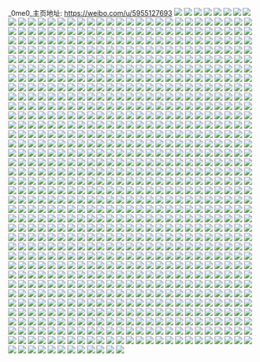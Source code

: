 _0me0_主页地址: https://weibo.com/u/5955127693 
![](https://wx4.sinaimg.cn/mw2000/006v16KFgy1h91014thomj30u0140wkg.jpg) 
![](https://wx4.sinaimg.cn/mw2000/006v16KFgy1h9100y4pmtj30u01hc7eb.jpg) 
![](https://wx4.sinaimg.cn/mw2000/006v16KFly1h8vznwh6y3j30u0140al8.jpg) 
![](https://wx4.sinaimg.cn/mw2000/006v16KFly1h84obabqsfj32c0340x6r.jpg) 
![](https://wx4.sinaimg.cn/mw2000/006v16KFly1h84ofu1hkxj32c03401ky.jpg) 
![](https://wx4.sinaimg.cn/mw2000/006v16KFly1h81m72x29sj30u20u0tee.jpg) 
![](https://wx4.sinaimg.cn/mw2000/006v16KFly1h81m76cba9j30u20u0wkd.jpg) 
![](https://wx4.sinaimg.cn/mw2000/006v16KFly1h81m71sjnaj30u20u0n21.jpg) 
![](https://wx4.sinaimg.cn/mw2000/006v16KFly1h7qw2bwgxbj30u00vj79r.jpg) 
![](https://wx4.sinaimg.cn/mw2000/006v16KFly1h6flgpsxwej30tu13un0s.jpg) 
![](https://wx4.sinaimg.cn/mw2000/006v16KFly1h6flhrq1mpj30tu13ugs9.jpg) 
![](https://wx4.sinaimg.cn/mw2000/006v16KFly1h646odx0k8j32c0340npe.jpg) 
![](https://wx4.sinaimg.cn/mw2000/006v16KFly1h5w915utshj32c0340npd.jpg) 
![](https://wx4.sinaimg.cn/mw2000/006v16KFly1h5qb24hdnyj33402c0npd.jpg) 
![](https://wx4.sinaimg.cn/mw2000/006v16KFly1h5khu80u30j30u0140ahs.jpg) 
![](https://wx4.sinaimg.cn/mw2000/006v16KFly1h3odkumuh0j30wi0hugv1.jpg) 
![](https://wx4.sinaimg.cn/mw2000/006v16KFly1h3kmrxoj5zj32bk1jku0x.jpg) 
![](https://wx4.sinaimg.cn/mw2000/006v16KFly1h3kmrssdivj31jk2bk7wh.jpg) 
![](https://wx4.sinaimg.cn/mw2000/006v16KFly1h3kvuengv8j34tc37k7wo.jpg) 
![](https://wx4.sinaimg.cn/mw2000/006v16KFly1h3kms1sxtrj34tc37kkjn.jpg) 
![](https://wx4.sinaimg.cn/mw2000/006v16KFly1h3kvxc69usj34tc37kqv9.jpg) 
![](https://wx4.sinaimg.cn/mw2000/006v16KFly1h3kmrz5ov0j33402c0npf.jpg) 
![](https://wx4.sinaimg.cn/mw2000/006v16KFgy1h3g6fziwr3j31j52pr1kx.jpg) 
![](https://wx4.sinaimg.cn/mw2000/006v16KFgy1h3g6fwew2bj31j42pqkjl.jpg) 
![](https://wx4.sinaimg.cn/mw2000/006v16KFgy1h3g6g1zn18j31j42pqb29.jpg) 
![](https://wx4.sinaimg.cn/mw2000/006v16KFgy1h3g6g61tojj31ft2eh1kx.jpg) 
![](https://wx4.sinaimg.cn/mw2000/006v16KFgy1h3dscvasbaj32bk1jkb29.jpg) 
![](https://wx4.sinaimg.cn/mw2000/006v16KFgy1h3dsd3aha1j34tc37knpf.jpg) 
![](https://wx4.sinaimg.cn/mw2000/006v16KFgy1h3dsamcdcuj32bk1jktvo.jpg) 
![](https://wx4.sinaimg.cn/mw2000/006v16KFgy1h3dsehxyv1j34tc37knpf.jpg) 
![](https://wx4.sinaimg.cn/mw2000/006v16KFgy1h3dsjkzbzkj34tc37kqv7.jpg) 
![](https://wx4.sinaimg.cn/mw2000/006v16KFgy1h3dsdb1c1qj34tc37k4qr.jpg) 
![](https://wx4.sinaimg.cn/mw2000/006v16KFgy1h3dsdigk79j34tc37kb2b.jpg) 
![](https://wx4.sinaimg.cn/mw2000/006v16KFgy1h3dscn2wb4j34tc37k1l1.jpg) 
![](https://wx4.sinaimg.cn/mw2000/006v16KFgy1h3dsl4w2arj34tc37kkjn.jpg) 
![](https://wx4.sinaimg.cn/mw2000/006v16KFgy1h2l1sisof4j30u0140wks.jpg) 
![](https://wx4.sinaimg.cn/mw2000/006v16KFgy1h2l1sjlkxzj30u0140jx6.jpg) 
![](https://wx4.sinaimg.cn/mw2000/006v16KFgy1h2l1sklgv0j30u0140tex.jpg) 
![](https://wx4.sinaimg.cn/mw2000/006v16KFgy1h2l1shzihjj30u0140dme.jpg) 
![](https://wx4.sinaimg.cn/mw2000/006v16KFgy1h1wl9jrb24j30wi1uf7ip.jpg) 
![](https://wx4.sinaimg.cn/mw2000/006v16KFgy1h1wldfswhsj32c0340x6p.jpg) 
![](https://wx4.sinaimg.cn/mw2000/006v16KFgy1h1wlb8urwbj32c02c01kx.jpg) 
![](https://wx4.sinaimg.cn/mw2000/006v16KFgy1h1wl9iqr4gj30wi1lgasn.jpg) 
![](https://wx4.sinaimg.cn/mw2000/006v16KFgy1h1blcw6dsfj30mi0u0dm2.jpg) 
![](https://wx4.sinaimg.cn/mw2000/006v16KFgy1h151prvy3pj32c0340hdt.jpg) 
![](https://wx4.sinaimg.cn/mw2000/006v16KFgy1h151qtv38dj32c0340u11.jpg) 
![](https://wx4.sinaimg.cn/mw2000/006v16KFly1h0yzgnuabqj327c27ce82.jpg) 
![](https://wx4.sinaimg.cn/mw2000/006v16KFly1h0yzgq647lj32c02c0hdt.jpg) 
![](https://wx4.sinaimg.cn/mw2000/006v16KFly1h0yzgx7qxej32c0340x6q.jpg) 
![](https://wx4.sinaimg.cn/mw2000/006v16KFgy1h0iovjvxi6j30ye0hk79t.jpg) 
![](https://wx4.sinaimg.cn/mw2000/006v16KFly1gysawl4me1j30mi0u0tb4.jpg) 
![](https://wx4.sinaimg.cn/mw2000/006v16KFly1gy7tuz4659j31j62psu0x.jpg) 
![](https://wx4.sinaimg.cn/mw2000/006v16KFly1gy7tuzvay5j31j62psu0x.jpg) 
![](https://wx4.sinaimg.cn/mw2000/006v16KFly1gy7u1xftf6j32ts1lax6p.jpg) 
![](https://wx4.sinaimg.cn/mw2000/006v16KFly1gxp9klcvqmj313u0tuaoh.jpg) 
![](https://wx4.sinaimg.cn/mw2000/006v16KFly1gxp9kkgwopj30mi0u0wqs.jpg) 
![](https://wx4.sinaimg.cn/mw2000/006v16KFly1gxlfzpkfwdj30u0140jvv.jpg) 
![](https://wx4.sinaimg.cn/mw2000/006v16KFly1gx1t3klt5oj30u0140k22.jpg) 
![](https://wx4.sinaimg.cn/mw2000/006v16KFly1gx1t3l4cmhj30u0140124.jpg) 
![](https://wx4.sinaimg.cn/mw2000/006v16KFly1gx1t3lvflsj30u0140k2z.jpg) 
![](https://wx4.sinaimg.cn/mw2000/006v16KFly1gx1t3mk5sgj30u0140ds0.jpg) 
![](https://wx4.sinaimg.cn/mw2000/006v16KFly1gx1t3nbkeyj31400u0148.jpg) 
![](https://wx4.sinaimg.cn/mw2000/006v16KFly1gx1t3okmphj30u0140n7b.jpg) 
![](https://wx4.sinaimg.cn/mw2000/006v16KFly1gx1t3pizkij31400u0n8n.jpg) 
![](https://wx4.sinaimg.cn/mw2000/006v16KFly1gx1t3jyrfnj31400u0k29.jpg) 
![](https://wx4.sinaimg.cn/mw2000/006v16KFly1gx1t3o1kwkj31400u0n7r.jpg) 
![](https://wx4.sinaimg.cn/mw2000/006v16KFly1gx1t3qai8mj30u0140wpn.jpg) 
![](https://wx4.sinaimg.cn/mw2000/006v16KFly1gwlrsbnm9gj33402c0e82.jpg) 
![](https://wx4.sinaimg.cn/mw2000/006v16KFly1gwlrsd6thjj33402c04qp.jpg) 
![](https://wx4.sinaimg.cn/mw2000/006v16KFly1gwlrsii6eij32c03404qr.jpg) 
![](https://wx4.sinaimg.cn/mw2000/006v16KFly1gwlrseiq6pj32c0340npd.jpg) 
![](https://wx4.sinaimg.cn/mw2000/006v16KFly1gwlrsh5z60j33402c04qq.jpg) 
![](https://wx4.sinaimg.cn/mw2000/006v16KFly1gwlrsfpehhj32c0340npd.jpg) 
![](https://wx4.sinaimg.cn/mw2000/006v16KFly1gwlrsjn601j33402c0b2a.jpg) 
![](https://wx4.sinaimg.cn/mw2000/006v16KFly1gwlrslgif6j32c03404qr.jpg) 
![](https://wx4.sinaimg.cn/mw2000/006v16KFly1gwlrs9uvqpj33402c0npe.jpg) 
![](https://wx4.sinaimg.cn/mw2000/006v16KFgy1gw1vbto64wj30u0140jz9.jpg) 
![](https://wx4.sinaimg.cn/mw2000/006v16KFgy1gw1vm38knmj30u0140qar.jpg) 
![](https://wx4.sinaimg.cn/mw2000/006v16KFgy1gw1vjfmrtvj30u0140wmf.jpg) 
![](https://wx4.sinaimg.cn/mw2000/006v16KFgy1gw1v8nwlm7j30u0140wn3.jpg) 
![](https://wx4.sinaimg.cn/mw2000/006v16KFgy1gw1v8odqxxj31400u0wk8.jpg) 
![](https://wx4.sinaimg.cn/mw2000/006v16KFgy1gw1v8n84gbj30u0140wpg.jpg) 
![](https://wx4.sinaimg.cn/mw2000/006v16KFly1gv89hq56z4j62c03404qq02.jpg) 
![](https://wx4.sinaimg.cn/mw2000/006v16KFly1gv89hseadvj62c0340e8202.jpg) 
![](https://wx4.sinaimg.cn/mw2000/006v16KFly1gv89ho905nj62c03404qr02.jpg) 
![](https://wx4.sinaimg.cn/mw2000/006v16KFly1gv89humdimj32c0340u0x.jpg) 
![](https://wx4.sinaimg.cn/mw2000/006v16KFgy1gv7xrk1qmfj61400u0qbb02.jpg) 
![](https://wx4.sinaimg.cn/mw2000/006v16KFgy1gv7xropkesj61400u048i02.jpg) 
![](https://wx4.sinaimg.cn/mw2000/006v16KFgy1gv7xrq607sj61400u0tfl02.jpg) 
![](https://wx4.sinaimg.cn/mw2000/006v16KFgy1gv7xrsjtxpj60u014010l02.jpg) 
![](https://wx4.sinaimg.cn/mw2000/006v16KFgy1gv7xrxe2qvj61400u04ep02.jpg) 
![](https://wx4.sinaimg.cn/mw2000/006v16KFgy1gv7xrv1oolj61400u0wu202.jpg) 
![](https://wx4.sinaimg.cn/mw2000/006v16KFly1guu6dcu6dvj62c0340b2a02.jpg) 
![](https://wx4.sinaimg.cn/mw2000/006v16KFly1gute9blplaj63402c07wi02.jpg) 
![](https://wx4.sinaimg.cn/mw2000/006v16KFly1gute9dpftzj62c0340kjm02.jpg) 
![](https://wx4.sinaimg.cn/mw2000/006v16KFly1gute99yqorj62c0340u0z02.jpg) 
![](https://wx4.sinaimg.cn/mw2000/006v16KFly1gute9f9p78j62c03404qr02.jpg) 
![](https://wx4.sinaimg.cn/mw2000/006v16KFly1guiqf5m72mj62c0340qv502.jpg) 
![](https://wx4.sinaimg.cn/mw2000/006v16KFly1guiqfakcfrj33402c0e82.jpg) 
![](https://wx4.sinaimg.cn/mw2000/006v16KFly1guiqfcfwvqj62c0340qv702.jpg) 
![](https://wx4.sinaimg.cn/mw2000/006v16KFly1guiqf7egksj62c02c0e8202.jpg) 
![](https://wx4.sinaimg.cn/mw2000/006v16KFly1guiqfe0iihj30mi0u0aeu.jpg) 
![](https://wx4.sinaimg.cn/mw2000/006v16KFly1guiqf8srfoj62aa2aab2a02.jpg) 
![](https://wx4.sinaimg.cn/mw2000/006v16KFly1guc17z5b8ij60u01407a402.jpg) 
![](https://wx4.sinaimg.cn/mw2000/006v16KFly1gttfj4hsahj30u014046f.jpg) 
![](https://wx4.sinaimg.cn/mw2000/006v16KFly1gttfj6l0ddj30u0140wmx.jpg) 
![](https://wx4.sinaimg.cn/mw2000/006v16KFly1gttfjb545gj30u0140gve.jpg) 
![](https://wx4.sinaimg.cn/mw2000/006v16KFly1gttfjcoak9j30u0140124.jpg) 
![](https://wx4.sinaimg.cn/mw2000/006v16KFly1gttfj98wauj30u01407fb.jpg) 
![](https://wx4.sinaimg.cn/mw2000/006v16KFly1gttfjee09jj30u0140dpb.jpg) 
![](https://wx4.sinaimg.cn/mw2000/006v16KFly1gttfjlda6gj31400u0wps.jpg) 
![](https://wx4.sinaimg.cn/mw2000/006v16KFly1gttfjhmys3j30u0140ahw.jpg) 
![](https://wx4.sinaimg.cn/mw2000/006v16KFly1gttfjjeoi3j31400u0qc8.jpg) 
![](https://wx4.sinaimg.cn/mw2000/006v16KFly1gspmx12k6oj33402c07wk.jpg) 
![](https://wx4.sinaimg.cn/mw2000/006v16KFly1gspmyta8ylj33402c0b2b.jpg) 
![](https://wx4.sinaimg.cn/mw2000/006v16KFly1gspmx6eb7oj32c0340hdv.jpg) 
![](https://wx4.sinaimg.cn/mw2000/006v16KFly1gspmxb95pej33402c0e83.jpg) 
![](https://wx4.sinaimg.cn/mw2000/006v16KFly1gspmxg0l5uj33402c0hdv.jpg) 
![](https://wx4.sinaimg.cn/mw2000/006v16KFly1gspmxnw7tzj33402c0u0y.jpg) 
![](https://wx4.sinaimg.cn/mw2000/006v16KFly1gspmxkpfqmj32c03407wj.jpg) 
![](https://wx4.sinaimg.cn/mw2000/006v16KFly1gspmxskzh1j32c03401kz.jpg) 
![](https://wx4.sinaimg.cn/mw2000/006v16KFly1gspmxxq4rcj33402c0u0y.jpg) 
![](https://wx4.sinaimg.cn/mw2000/006v16KFly1gspmy34r46j33402c07wj.jpg) 
![](https://wx4.sinaimg.cn/mw2000/006v16KFly1gspmwv65a3j33402c0b2b.jpg) 
![](https://wx4.sinaimg.cn/mw2000/006v16KFly1gspmy9oo87j32c0340u0z.jpg) 
![](https://wx4.sinaimg.cn/mw2000/006v16KFly1gspmyeatfuj32c0340kjn.jpg) 
![](https://wx4.sinaimg.cn/mw2000/006v16KFly1gspmyk3uo2j32c0340u0z.jpg) 
![](https://wx4.sinaimg.cn/mw2000/006v16KFly1gspmypv6q2j32c0340b2c.jpg) 
![](https://wx4.sinaimg.cn/mw2000/006v16KFly1gsoxld9hacj30u014045c.jpg) 
![](https://wx4.sinaimg.cn/mw2000/006v16KFly1gsoxle2cklj31400u0jyz.jpg) 
![](https://wx4.sinaimg.cn/mw2000/006v16KFly1gsoxleqp5xj31400u07fg.jpg) 
![](https://wx4.sinaimg.cn/mw2000/006v16KFly1gsoxlfm2yjj31400u0jzk.jpg) 
![](https://wx4.sinaimg.cn/mw2000/006v16KFly1gsfkp3wpasj33402c0dxk.jpg) 
![](https://wx4.sinaimg.cn/mw2000/006v16KFly1gsfkp5i8yjj33402c0ne7.jpg) 
![](https://wx4.sinaimg.cn/mw2000/006v16KFly1gsfkp7ef6uj33402c0e2k.jpg) 
![](https://wx4.sinaimg.cn/mw2000/006v16KFly1gqm1nlj4e1j30u0140e1n.jpg) 
![](https://wx4.sinaimg.cn/mw2000/006v16KFly1gqm1nn63d3j313u0tutkl.jpg) 
![](https://wx4.sinaimg.cn/mw2000/006v16KFly1gqm1npz7nbj31400u0h2c.jpg) 
![](https://wx4.sinaimg.cn/mw2000/006v16KFly1gqm1nmtt40j313u0tutrt.jpg) 
![](https://wx4.sinaimg.cn/mw2000/006v16KFly1gqm1nnizjij313u0tuas8.jpg) 
![](https://wx4.sinaimg.cn/mw2000/006v16KFly1gqm1nkq7ufj313u0tuk6s.jpg) 
![](https://wx4.sinaimg.cn/mw2000/006v16KFly1gqg5xho72cj33402c0qv5.jpg) 
![](https://wx4.sinaimg.cn/mw2000/006v16KFly1gqg5xdhlcrj32c0340e83.jpg) 
![](https://wx4.sinaimg.cn/mw2000/006v16KFly1gqg5xb7z0zj32c0340npd.jpg) 
![](https://wx4.sinaimg.cn/mw2000/006v16KFly1gqg5x5jrubj33402c0qv6.jpg) 
![](https://wx4.sinaimg.cn/mw2000/006v16KFly1gqg5x2xf5xj33402c0b2a.jpg) 
![](https://wx4.sinaimg.cn/mw2000/006v16KFly1gqg5x077vdj33402c0b2a.jpg) 
![](https://wx4.sinaimg.cn/mw2000/006v16KFly1gqg5x91k9kj33402c0x6q.jpg) 
![](https://wx4.sinaimg.cn/mw2000/006v16KFly1gqg5wxocxqj32c0340npd.jpg) 
![](https://wx4.sinaimg.cn/mw2000/006v16KFly1gqg5yhpougj32c0340u0x.jpg) 
![](https://wx4.sinaimg.cn/mw2000/006v16KFly1gq14dzxypuj313u0tukjl.jpg) 
![](https://wx4.sinaimg.cn/mw2000/006v16KFly1gq13zl8l93j32c0340x6p.jpg) 
![](https://wx4.sinaimg.cn/mw2000/006v16KFly1gq13zpzsscj32c0340kjm.jpg) 
![](https://wx4.sinaimg.cn/mw2000/006v16KFly1gq13zxfhoyj33402c0hdu.jpg) 
![](https://wx4.sinaimg.cn/mw2000/006v16KFly1gq13ztr907j33402c0qv6.jpg) 
![](https://wx4.sinaimg.cn/mw2000/006v16KFly1gq13zj99qnj313u0tuar1.jpg) 
![](https://wx4.sinaimg.cn/mw2000/006v16KFly1gq1402hn8xj31o01o0kbf.jpg) 
![](https://wx4.sinaimg.cn/mw2000/006v16KFly1gq1401fwmyj32c0340npf.jpg) 
![](https://wx4.sinaimg.cn/mw2000/006v16KFly1gq13zzd9n1j30u01hcn9h.jpg) 
![](https://wx4.sinaimg.cn/mw2000/006v16KFly1gp7kug9oihj31400u0h0p.jpg) 
![](https://wx4.sinaimg.cn/mw2000/006v16KFly1gp7kuls4xsj30u0140gvh.jpg) 
![](https://wx4.sinaimg.cn/mw2000/006v16KFly1gp7kumet3wj33402c0dyu.jpg) 
![](https://wx4.sinaimg.cn/mw2000/006v16KFly1gp7kv2gcy0j313u0tu7wh.jpg) 
![](https://wx4.sinaimg.cn/mw2000/006v16KFly1gp7kut7o85j32c0340b2d.jpg) 
![](https://wx4.sinaimg.cn/mw2000/006v16KFly1gp7kuvjrs4j32m01yje81.jpg) 
![](https://wx4.sinaimg.cn/mw2000/006v16KFly1gp7kuyehohj32d41j4npd.jpg) 
![](https://wx4.sinaimg.cn/mw2000/006v16KFly1gp7kujphnmj33402c0u0x.jpg) 
![](https://wx4.sinaimg.cn/mw2000/006v16KFly1gp7kv093bhj31400u0dmm.jpg) 
![](https://wx4.sinaimg.cn/mw2000/006v16KFly1go6uhunxo4j31400u047h.jpg) 
![](https://wx4.sinaimg.cn/mw2000/006v16KFly1go6uhuv1q7j31400u0guh.jpg) 
![](https://wx4.sinaimg.cn/mw2000/006v16KFly1go6uhv4lgij31400u0thi.jpg) 
![](https://wx4.sinaimg.cn/mw2000/006v16KFly1go6uhxtsgfj31400u0tef.jpg) 
![](https://wx4.sinaimg.cn/mw2000/006v16KFly1go6uhx80k7j31400u00za.jpg) 
![](https://wx4.sinaimg.cn/mw2000/006v16KFly1go6uhxmf15j31400u0te5.jpg) 
![](https://wx4.sinaimg.cn/mw2000/006v16KFly1go6uhw01c0j31400u0wn7.jpg) 
![](https://wx4.sinaimg.cn/mw2000/006v16KFly1go6uhwip4yj31400u0thf.jpg) 
![](https://wx4.sinaimg.cn/mw2000/006v16KFly1go6uhtm1eij31400u0doi.jpg) 
![](https://wx4.sinaimg.cn/mw2000/006v16KFly1go6uhyzz1hj31400u013d.jpg) 
![](https://wx4.sinaimg.cn/mw2000/006v16KFly1go6uhydfbqj31400u0dra.jpg) 
![](https://wx4.sinaimg.cn/mw2000/006v16KFly1go6uhy3boej31400u07eh.jpg) 
![](https://wx4.sinaimg.cn/mw2000/006v16KFly1go6uhyq4j2j31400u0drm.jpg) 
![](https://wx4.sinaimg.cn/mw2000/006v16KFly1go6uhze410j31400u0al0.jpg) 
![](https://wx4.sinaimg.cn/mw2000/006v16KFly1gn3a7nqothj31400u0agn.jpg) 
![](https://wx4.sinaimg.cn/mw2000/006v16KFly1gn2ml4jfshj30mi0u0dod.jpg) 
![](https://wx4.sinaimg.cn/mw2000/006v16KFly1gn3a7neu8tj31400u0n40.jpg) 
![](https://wx4.sinaimg.cn/mw2000/006v16KFly1gn3a8py4jwj30u0140k2r.jpg) 
![](https://wx4.sinaimg.cn/mw2000/006v16KFly1gn2mj1thpoj31400u0q9m.jpg) 
![](https://wx4.sinaimg.cn/mw2000/006v16KFly1gn2mm867cdj31040rmwo7.jpg) 
![](https://wx4.sinaimg.cn/mw2000/006v16KFly1gn3a829ug1j30u0140aha.jpg) 
![](https://wx4.sinaimg.cn/mw2000/006v16KFly1gn2moaz5lrj30mi0u00za.jpg) 
![](https://wx4.sinaimg.cn/mw2000/006v16KFly1gn3a8qonzsj30u0140thx.jpg) 
![](https://wx4.sinaimg.cn/mw2000/006v16KFly1gn1d249ucmj30u01404ch.jpg) 
![](https://wx4.sinaimg.cn/mw2000/006v16KFly1gn1d24ztdij31400u018c.jpg) 
![](https://wx4.sinaimg.cn/mw2000/006v16KFly1gn1d27toxvj30u0140wp5.jpg) 
![](https://wx4.sinaimg.cn/mw2000/006v16KFly1gn1d26ifhnj31400u0k0u.jpg) 
![](https://wx4.sinaimg.cn/mw2000/006v16KFly1gn1d25sv31j31400u0qi0.jpg) 
![](https://wx4.sinaimg.cn/mw2000/006v16KFly1gn1d270rolj311n0u0tn6.jpg) 
![](https://wx4.sinaimg.cn/mw2000/006v16KFly1gmc0snxln9j31hc0u0ard.jpg) 
![](https://wx4.sinaimg.cn/mw2000/006v16KFly1gmc0sq0iylj32c0340x6p.jpg) 
![](https://wx4.sinaimg.cn/mw2000/006v16KFly1gm72pe0xmij31400u0gwo.jpg) 
![](https://wx4.sinaimg.cn/mw2000/006v16KFly1gm72pdlin2j30u0140tk1.jpg) 
![](https://wx4.sinaimg.cn/mw2000/006v16KFly1gm72pcqokfj30u0140n5k.jpg) 
![](https://wx4.sinaimg.cn/mw2000/006v16KFly1gm72pedgpmj30u01407ah.jpg) 
![](https://wx4.sinaimg.cn/mw2000/006v16KFly1gm72qfejctj30mi0u044u.jpg) 
![](https://wx4.sinaimg.cn/mw2000/006v16KFly1gm72pf699bj30u014045u.jpg) 
![](https://wx4.sinaimg.cn/mw2000/006v16KFly1gm72pgb1jwj30u0140ti0.jpg) 
![](https://wx4.sinaimg.cn/mw2000/006v16KFly1gm72pfooalj30u0140tj2.jpg) 
![](https://wx4.sinaimg.cn/mw2000/006v16KFly1gm72pc6plfj31400u0qby.jpg) 
![](https://wx4.sinaimg.cn/mw2000/006v16KFgy1gm527fqbmaj33402c04qs.jpg) 
![](https://wx4.sinaimg.cn/mw2000/006v16KFgy1gm527jk4kij33402c0kjl.jpg) 
![](https://wx4.sinaimg.cn/mw2000/006v16KFgy1gm527n9gv6j33402c01ky.jpg) 
![](https://wx4.sinaimg.cn/mw2000/006v16KFly1gkxcj0iq7nj30u014047c.jpg) 
![](https://wx4.sinaimg.cn/mw2000/006v16KFly1gkxcj0wpjvj30u01407dl.jpg) 
![](https://wx4.sinaimg.cn/mw2000/006v16KFly1gkxcitbvhnj30u0140gug.jpg) 
![](https://wx4.sinaimg.cn/mw2000/006v16KFly1gkxcizkataj30u0140n3i.jpg) 
![](https://wx4.sinaimg.cn/mw2000/006v16KFly1gkxcixkyntj30u01szhe0.jpg) 
![](https://wx4.sinaimg.cn/mw2000/006v16KFly1gkxciz19xvj30u0140dn5.jpg) 
![](https://wx4.sinaimg.cn/mw2000/006v16KFly1gkxcj023p6j30u01404a3.jpg) 
![](https://wx4.sinaimg.cn/mw2000/006v16KFly1gkxciymnvyj31400u07gu.jpg) 
![](https://wx4.sinaimg.cn/mw2000/006v16KFly1gkxciy4msnj30u00u0tj4.jpg) 
![](https://wx4.sinaimg.cn/mw2000/006v16KFly1gkmdhdckgjj31400u0qhx.jpg) 
![](https://wx4.sinaimg.cn/mw2000/006v16KFly1gkmdhdzdzwj31400u01ey.jpg) 
![](https://wx4.sinaimg.cn/mw2000/006v16KFly1gkmdhf73qnj30u0140atp.jpg) 
![](https://wx4.sinaimg.cn/mw2000/006v16KFly1gkmdhemhbuj30u0140ngn.jpg) 
![](https://wx4.sinaimg.cn/mw2000/006v16KFly1gk8j97qjdcj31400u0h40.jpg) 
![](https://wx4.sinaimg.cn/mw2000/006v16KFly1gk8j988ujkj30u0140k1f.jpg) 
![](https://wx4.sinaimg.cn/mw2000/006v16KFly1gk8j97aji5j31400u0h6t.jpg) 
![](https://wx4.sinaimg.cn/mw2000/006v16KFly1gk8j98pqncj30u0140186.jpg) 
![](https://wx4.sinaimg.cn/mw2000/006v16KFly1gk8j994cm1j30u00u0wl6.jpg) 
![](https://wx4.sinaimg.cn/mw2000/006v16KFly1gk8j99obk4j30u0140dn5.jpg) 
![](https://wx4.sinaimg.cn/mw2000/006v16KFly1gjlrj8fdrdj31hd0u0dxw.jpg) 
![](https://wx4.sinaimg.cn/mw2000/006v16KFly1gjlrj75du9j30rs291nn9.jpg) 
![](https://wx4.sinaimg.cn/mw2000/006v16KFly1gjlrj7uh0vj30u00u0n6a.jpg) 
![](https://wx4.sinaimg.cn/mw2000/006v16KFly1gjlrj6igdwj31400u012q.jpg) 
![](https://wx4.sinaimg.cn/mw2000/006v16KFly1gj6efkkdnyj31400u047n.jpg) 
![](https://wx4.sinaimg.cn/mw2000/006v16KFly1gj5l9w6bmpj31400u0jz8.jpg) 
![](https://wx4.sinaimg.cn/mw2000/006v16KFly1gj6efl6zdhj31400u0qh2.jpg) 
![](https://wx4.sinaimg.cn/mw2000/006v16KFly1gj5l9wj9rkj30u0140466.jpg) 
![](https://wx4.sinaimg.cn/mw2000/006v16KFly1giduraa4hkj30u0140460.jpg) 
![](https://wx4.sinaimg.cn/mw2000/006v16KFly1giduralkhyj30u0140tj3.jpg) 
![](https://wx4.sinaimg.cn/mw2000/006v16KFgy1ghuwx5cmsyj30u00u0gu8.jpg) 
![](https://wx4.sinaimg.cn/mw2000/006v16KFgy1ghuww55oguj30u0140all.jpg) 
![](https://wx4.sinaimg.cn/mw2000/006v16KFgy1ghuww5r0upj30u0140qg7.jpg) 
![](https://wx4.sinaimg.cn/mw2000/006v16KFgy1ghuww7vja5j30u0140k76.jpg) 
![](https://wx4.sinaimg.cn/mw2000/006v16KFgy1ghuww7e90mj31400u0gzn.jpg) 
![](https://wx4.sinaimg.cn/mw2000/006v16KFgy1ghuww4k2tdj30u0140dl7.jpg) 
![](https://wx4.sinaimg.cn/mw2000/006v16KFgy1ghuwx4pweej31400u04ar.jpg) 
![](https://wx4.sinaimg.cn/mw2000/006v16KFgy1ghuww6mkuwj31400u0dwq.jpg) 
![](https://wx4.sinaimg.cn/mw2000/006v16KFgy1ghux65s4cwj30u00mi442.jpg) 
![](https://wx4.sinaimg.cn/mw2000/006v16KFgy1ghm79mzdtij31nv27te81.jpg) 
![](https://wx4.sinaimg.cn/mw2000/006v16KFgy1ghm79luavej32c0340hdu.jpg) 
![](https://wx4.sinaimg.cn/mw2000/006v16KFgy1ghm79o1dycj32c0340npe.jpg) 
![](https://wx4.sinaimg.cn/mw2000/006v16KFgy1ghm7chn7rqj33402c0qv6.jpg) 
![](https://wx4.sinaimg.cn/mw2000/006v16KFgy1ghidoceqv0j32c02c0npd.jpg) 
![](https://wx4.sinaimg.cn/mw2000/006v16KFgy1ghidodtmk4j33402c0x6p.jpg) 
![](https://wx4.sinaimg.cn/mw2000/006v16KFgy1ghidoklnzkj30mi0u01kx.jpg) 
![](https://wx4.sinaimg.cn/mw2000/006v16KFgy1ghidpxsaxgj32c0340000.jpg) 
![](https://wx4.sinaimg.cn/mw2000/006v16KFgy1ghf8pqk85ej32c0340e82.jpg) 
![](https://wx4.sinaimg.cn/mw2000/006v16KFgy1ghf8ptstmpj32c0340npe.jpg) 
![](https://wx4.sinaimg.cn/mw2000/006v16KFgy1ghf8pv4ly7j33402c0u0x.jpg) 
![](https://wx4.sinaimg.cn/mw2000/006v16KFgy1ghf8pskm3xj327t1nv7wh.jpg) 
![](https://wx4.sinaimg.cn/mw2000/006v16KFgy1ghah8c4wxvj30u00u045s.jpg) 
![](https://wx4.sinaimg.cn/mw2000/006v16KFgy1gh6obl7ku3j30u0140gwm.jpg) 
![](https://wx4.sinaimg.cn/mw2000/006v16KFgy1gh6obkae1jj31400u0tjb.jpg) 
![](https://wx4.sinaimg.cn/mw2000/006v16KFgy1gh6obls8atj31400u0wtl.jpg) 
![](https://wx4.sinaimg.cn/mw2000/006v16KFgy1gh6obmcdqij30ue0u0tfb.jpg) 
![](https://wx4.sinaimg.cn/mw2000/006v16KFgy1ggjhidc5jzj30u01407bd.jpg) 
![](https://wx4.sinaimg.cn/mw2000/006v16KFgy1ggg1c4e4loj30u00u0npd.jpg) 
![](https://wx4.sinaimg.cn/mw2000/006v16KFgy1ggg1c3o2m4j30u00u0hdt.jpg) 
![](https://wx4.sinaimg.cn/mw2000/006v16KFgy1ggg1c51kfij30u00u0npd.jpg) 
![](https://wx4.sinaimg.cn/mw2000/006v16KFgy1ggg1g9u9mgj30u00u04qp.jpg) 
![](https://wx4.sinaimg.cn/mw2000/006v16KFgy1ggenak7l6xj32c03404qr.jpg) 
![](https://wx4.sinaimg.cn/mw2000/006v16KFgy1ggenamh3jbj33402c0qv6.jpg) 
![](https://wx4.sinaimg.cn/mw2000/006v16KFgy1gg3osjsr1vj32c0340b29.jpg) 
![](https://wx4.sinaimg.cn/mw2000/006v16KFgy1gg3ospk918j33402c0kjl.jpg) 
![](https://wx4.sinaimg.cn/mw2000/006v16KFgy1gg3oskluyoj32c03404qp.jpg) 
![](https://wx4.sinaimg.cn/mw2000/006v16KFgy1gg3osqxxwzj32c0340x6p.jpg) 
![](https://wx4.sinaimg.cn/mw2000/006v16KFgy1gg3osl9anhj30v91iqqaz.jpg) 
![](https://wx4.sinaimg.cn/mw2000/006v16KFgy1gfd9wsc0wej33402c0e82.jpg) 
![](https://wx4.sinaimg.cn/mw2000/006v16KFgy1gfd9wq3ge6j32c0340hdt.jpg) 
![](https://wx4.sinaimg.cn/mw2000/006v16KFgy1gfd9zlwtjsj33402c01ky.jpg) 
![](https://wx4.sinaimg.cn/mw2000/006v16KFgy1gfd9wvcw7cj32c0340x6p.jpg) 
![](https://wx4.sinaimg.cn/mw2000/006v16KFgy1gf2bd4tmv6j32c0340b2a.jpg) 
![](https://wx4.sinaimg.cn/mw2000/006v16KFgy1gf2bd6600oj33402c04qr.jpg) 
![](https://wx4.sinaimg.cn/mw2000/006v16KFgy1gf2be4oymej31400u0b2a.jpg) 
![](https://wx4.sinaimg.cn/mw2000/006v16KFgy1gf2be32cyzj30u0140npd.jpg) 
![](https://wx4.sinaimg.cn/mw2000/006v16KFgy1gf2bd2ldocj31o027udz3.jpg) 
![](https://wx4.sinaimg.cn/mw2000/006v16KFgy1gf2be3tcdhj30u00u04qp.jpg) 
![](https://wx4.sinaimg.cn/mw2000/006v16KFgy1gewzf7e0olj30mi0mi1en.jpg) 
![](https://wx4.sinaimg.cn/mw2000/006v16KFgy1gewzk1dlraj33402c0u10.jpg) 
![](https://wx4.sinaimg.cn/mw2000/006v16KFgy1gewzf6m5umj30mi0midrn.jpg) 
![](https://wx4.sinaimg.cn/mw2000/006v16KFgy1gewzmppfxlj30f60ikwqa.jpg) 
![](https://wx4.sinaimg.cn/mw2000/006v16KFgy1gewzpy78a0j32c03401ky.jpg) 
![](https://wx4.sinaimg.cn/mw2000/006v16KFgy1geteo39hfcj30u00u0gzu.jpg) 
![](https://wx4.sinaimg.cn/mw2000/006v16KFgy1geteo4f5nnj30u00u0am9.jpg) 
![](https://wx4.sinaimg.cn/mw2000/006v16KFgy1geteo5kwrkj30u00u07jc.jpg) 
![](https://wx4.sinaimg.cn/mw2000/006v16KFgy1geteo29k4gj31400u04gw.jpg) 
![](https://wx4.sinaimg.cn/mw2000/006v16KFgy1geteo8v0j2j30u00u0k4b.jpg) 
![](https://wx4.sinaimg.cn/mw2000/006v16KFgy1geteo77rdgj31400u04l7.jpg) 
![](https://wx4.sinaimg.cn/mw2000/006v16KFgy1gefghdd6txj33402c04qq.jpg) 
![](https://wx4.sinaimg.cn/mw2000/006v16KFgy1gefghfyl5bj32c03401kz.jpg) 
![](https://wx4.sinaimg.cn/mw2000/006v16KFgy1gefghbvocfj32c03407wi.jpg) 
![](https://wx4.sinaimg.cn/mw2000/006v16KFgy1gefghi0t48j33402c0hdv.jpg) 
![](https://wx4.sinaimg.cn/mw2000/006v16KFgy1gdz4jpmt80j31vz20je81.jpg) 
![](https://wx4.sinaimg.cn/mw2000/006v16KFgy1gdz4jvgghcj32c02c0x6p.jpg) 
![](https://wx4.sinaimg.cn/mw2000/006v16KFgy1gdz4nbwcktj30u00u0tet.jpg) 
![](https://wx4.sinaimg.cn/mw2000/006v16KFgy1gdz4joihvij321x2f3e82.jpg) 
![](https://wx4.sinaimg.cn/mw2000/006v16KFgy1gdz4jtb5b7j32ds1sgkjl.jpg) 
![](https://wx4.sinaimg.cn/mw2000/006v16KFgy1gdz4opkinkj32bl2izb2c.jpg) 
![](https://wx4.sinaimg.cn/mw2000/006v16KFgy1gdp0d0jgc0j31nv1nvqtd.jpg) 
![](https://wx4.sinaimg.cn/mw2000/006v16KFgy1gdp0czpejsj32c02c07wi.jpg) 
![](https://wx4.sinaimg.cn/mw2000/006v16KFgy1gdj9nll28dj30u0140k0f.jpg) 
![](https://wx4.sinaimg.cn/mw2000/006v16KFgy1gdj9vhjo6ej30u00u0aab.jpg) 
![](https://wx4.sinaimg.cn/mw2000/006v16KFgy1gdj9puxp33j30u00u0k0t.jpg) 
![](https://wx4.sinaimg.cn/mw2000/006v16KFgy1gdj9oxzp6cj30u014011h.jpg) 
![](https://wx4.sinaimg.cn/mw2000/006v16KFgy1gdj9ursn0rj30u0140dmg.jpg) 
![](https://wx4.sinaimg.cn/mw2000/006v16KFgy1gdj9pz148rj31400u0q3e.jpg) 
![](https://wx4.sinaimg.cn/mw2000/006v16KFgy1gdj9tk74pcj31400u0tew.jpg) 
![](https://wx4.sinaimg.cn/mw2000/006v16KFgy1gdj9mqqrdjj30u0140n6r.jpg) 
![](https://wx4.sinaimg.cn/mw2000/006v16KFgy1gdj9ve2phsj30u0140age.jpg) 
![](https://wx4.sinaimg.cn/mw2000/006v16KFgy1gd60okw0qhj30mi0u01kx.jpg) 
![](https://wx4.sinaimg.cn/mw2000/006v16KFgy1gd60olv9cbj30mi0u0e52.jpg) 
![](https://wx4.sinaimg.cn/mw2000/006v16KFgy1gd12hzzodtj33402c0qv6.jpg) 
![](https://wx4.sinaimg.cn/mw2000/006v16KFgy1gd12i1spbnj30ty0ukthn.jpg) 
![](https://wx4.sinaimg.cn/mw2000/006v16KFgy1gd12j4zyxsj32c0340kjm.jpg) 
![](https://wx4.sinaimg.cn/mw2000/006v16KFgy1gd12imeusvj33402c0u0x.jpg) 
![](https://wx4.sinaimg.cn/mw2000/006v16KFgy1gd12luxvu9j31sg2dse81.jpg) 
![](https://wx4.sinaimg.cn/mw2000/006v16KFgy1gd12iox92lj317c0u0jxm.jpg) 
![](https://wx4.sinaimg.cn/mw2000/006v16KFgy1gd12lqfqs5j32c0340e82.jpg) 
![](https://wx4.sinaimg.cn/mw2000/006v16KFgy1gd12iuakzzj31sg2ds4qp.jpg) 
![](https://wx4.sinaimg.cn/mw2000/006v16KFgy1gd12lzx998j33402c0hdv.jpg) 
![](https://wx4.sinaimg.cn/mw2000/006v16KFgy1gd12nxzdihj31400u046f.jpg) 
![](https://wx4.sinaimg.cn/mw2000/006v16KFgy1gcodwt6yzgj33402c07wj.jpg) 
![](https://wx4.sinaimg.cn/mw2000/006v16KFgy1gbwlfbv9g8j33402c0kjl.jpg) 
![](https://wx4.sinaimg.cn/mw2000/006v16KFgy1gbwlfmqrn9j31400u0hdt.jpg) 
![](https://wx4.sinaimg.cn/mw2000/006v16KFgy1gbwlffs99rj33402c07wi.jpg) 
![](https://wx4.sinaimg.cn/mw2000/006v16KFgy1gbwlfivsy1j33402c04qq.jpg) 
![](https://wx4.sinaimg.cn/mw2000/006v16KFgy1gboifpd157j30u0140n3w.jpg) 
![](https://wx4.sinaimg.cn/mw2000/006v16KFgy1gboifqaue1j30u00u04af.jpg) 
![](https://wx4.sinaimg.cn/mw2000/006v16KFgy1gboifohc5nj30u00u046u.jpg) 
![](https://wx4.sinaimg.cn/mw2000/006v16KFgy1gboifrhyd6j30u0140n1h.jpg) 
![](https://wx4.sinaimg.cn/mw2000/006v16KFgy1gbd68su05vj314014049b.jpg) 
![](https://wx4.sinaimg.cn/mw2000/006v16KFgy1gbd68e3lxyj314013z10n.jpg) 
![](https://wx4.sinaimg.cn/mw2000/006v16KFgy1gbd68f2zowj3140140qcq.jpg) 
![](https://wx4.sinaimg.cn/mw2000/006v16KFgy1gbd68ifg2aj32c02c04qq.jpg) 
![](https://wx4.sinaimg.cn/mw2000/006v16KFgy1gbd68ne1jaj32c0340b2i.jpg) 
![](https://wx4.sinaimg.cn/mw2000/006v16KFgy1gbd6aqe7c1j30u00u0b1a.jpg) 
![](https://wx4.sinaimg.cn/mw2000/006v16KFgy1gb2orea3zgj30u00u0dph.jpg) 
![](https://wx4.sinaimg.cn/mw2000/006v16KFgy1gaivoo92ikj30u00u0whd.jpg) 
![](https://wx4.sinaimg.cn/mw2000/006v16KFgy1gabrdr02krj3140140qk8.jpg) 
![](https://wx4.sinaimg.cn/mw2000/006v16KFgy1gabrdtu6zcj32bz2bze43.jpg) 
![](https://wx4.sinaimg.cn/mw2000/006v16KFgy1gabrdsptn5j3140140du8.jpg) 
![](https://wx4.sinaimg.cn/mw2000/006v16KFgy1gabrdx35z5j33402c04qs.jpg) 
![](https://wx4.sinaimg.cn/mw2000/006v16KFgy1gabrdzv680j32c0340npd.jpg) 
![](https://wx4.sinaimg.cn/mw2000/006v16KFgy1gabrdpcgd0j33402c01kx.jpg) 
![](https://wx4.sinaimg.cn/mw2000/006v16KFgy1gabrgaruu7j313u0tuhdt.jpg) 
![](https://wx4.sinaimg.cn/mw2000/006v16KFgy1gabre3yo6bj32c02x0nph.jpg) 
![](https://wx4.sinaimg.cn/mw2000/006v16KFgy1gabrfoa9e8j33402c04dp.jpg) 
![](https://wx4.sinaimg.cn/mw2000/006v16KFgy1ga9devc30oj30tu0tu442.jpg) 
![](https://wx4.sinaimg.cn/mw2000/006v16KFgy1ga9deu8i8tj30u0140qao.jpg) 
![](https://wx4.sinaimg.cn/mw2000/006v16KFgy1ga9dewuruvj30u0140dl3.jpg) 
![](https://wx4.sinaimg.cn/mw2000/006v16KFgy1ga9deycdvoj31400u07b1.jpg) 
![](https://wx4.sinaimg.cn/mw2000/006v16KFgy1ga4020fskuj30v91voatc.jpg) 
![](https://wx4.sinaimg.cn/mw2000/006v16KFgy1ga2lkjsi54j31400u04cq.jpg) 
![](https://wx4.sinaimg.cn/mw2000/006v16KFgy1ga2lkl7tkij31400u0gvn.jpg) 
![](https://wx4.sinaimg.cn/mw2000/006v16KFgy1ga2lkmpq3hj31400u0tlo.jpg) 
![](https://wx4.sinaimg.cn/mw2000/006v16KFgy1ga2lkor421j31400u0wru.jpg) 
![](https://wx4.sinaimg.cn/mw2000/006v16KFgy1ga2lkpi5tsj30u00u074j.jpg) 
![](https://wx4.sinaimg.cn/mw2000/006v16KFgy1ga2lki6ck5j30u013u49e.jpg) 
![](https://wx4.sinaimg.cn/mw2000/006v16KFgy1ga2lktqtopj30u0140anb.jpg) 
![](https://wx4.sinaimg.cn/mw2000/006v16KFgy1ga2lkrt9sxj30u0140k0t.jpg) 
![](https://wx4.sinaimg.cn/mw2000/006v16KFgy1ga2l6ks87jj32c02d4npe.jpg) 
![](https://wx4.sinaimg.cn/mw2000/006v16KFgy1ga2l68c903j32c0340e82.jpg) 
![](https://wx4.sinaimg.cn/mw2000/006v16KFgy1ga1dm3aj12j33402c04qp.jpg) 
![](https://wx4.sinaimg.cn/mw2000/006v16KFgy1ga1dlrel12j33402c0b2b.jpg) 
![](https://wx4.sinaimg.cn/mw2000/006v16KFgy1ga1dl96ao0j33402c0hdu.jpg) 
![](https://wx4.sinaimg.cn/mw2000/006v16KFgy1ga1dlhriz4j33402c0u0y.jpg) 
![](https://wx4.sinaimg.cn/mw2000/006v16KFgy1ga1dmb0kmgj33402c0x6q.jpg) 
![](https://wx4.sinaimg.cn/mw2000/006v16KFgy1ga1dlyg06fj33402c01ky.jpg) 
![](https://wx4.sinaimg.cn/mw2000/006v16KFgy1ga0fo0rd6qj32b0340he3.jpg) 
![](https://wx4.sinaimg.cn/mw2000/006v16KFgy1ga0fp1erpgj32c02c0qv6.jpg) 
![](https://wx4.sinaimg.cn/mw2000/006v16KFgy1ga0fpd0f4cj33402c0b2c.jpg) 
![](https://wx4.sinaimg.cn/mw2000/006v16KFgy1ga0fq4gq3aj32c02c0npe.jpg) 
![](https://wx4.sinaimg.cn/mw2000/006v16KFgy1ga0fphpi4ij32c02c0npd.jpg) 
![](https://wx4.sinaimg.cn/mw2000/006v16KFgy1ga0fpxwilmj32c0215kjm.jpg) 
![](https://wx4.sinaimg.cn/mw2000/006v16KFgy1ga0fu571l4j33402c07wi.jpg) 
![](https://wx4.sinaimg.cn/mw2000/006v16KFgy1ga0fprdo04j33402c0kjn.jpg) 
![](https://wx4.sinaimg.cn/mw2000/006v16KFgy1ga0fme9460j32c03404qp.jpg) 
![](https://wx4.sinaimg.cn/mw2000/006v16KFgy1g9ytnn81tkj30u00u0qge.jpg) 
![](https://wx4.sinaimg.cn/mw2000/006v16KFgy1g9ytnpt9qyj30u00u0amx.jpg) 
![](https://wx4.sinaimg.cn/mw2000/006v16KFgy1g9ytnlv1r1j30u00u0gul.jpg) 
![](https://wx4.sinaimg.cn/mw2000/006v16KFgy1g9ytnquhlaj30u00u0n5j.jpg) 
![](https://wx4.sinaimg.cn/mw2000/006v16KFgy1g9yto0lru1j30u011i4ch.jpg) 
![](https://wx4.sinaimg.cn/mw2000/006v16KFgy1g9ytnrzmyyj313u0tudq9.jpg) 
![](https://wx4.sinaimg.cn/mw2000/006v16KFgy1g9yttxx1xpj30u00u0qcb.jpg) 
![](https://wx4.sinaimg.cn/mw2000/006v16KFgy1g9ytnubx8hj30u00u0dsk.jpg) 
![](https://wx4.sinaimg.cn/mw2000/006v16KFgy1g9ytnt2xzxj31400u0k1r.jpg) 
![](https://wx4.sinaimg.cn/mw2000/006v16KFgy1g9y5g34ms3j30u00u0wl1.jpg) 
![](https://wx4.sinaimg.cn/mw2000/006v16KFgy1g9r2rrlp32j30tu0tue81.jpg) 
![](https://wx4.sinaimg.cn/mw2000/006v16KFgy1g9d4wgz5hrj30zs17o0yw.jpg) 
![](https://wx4.sinaimg.cn/mw2000/006v16KFgy1g99vq8h8u2j31400u0x6p.jpg) 
![](https://wx4.sinaimg.cn/mw2000/006v16KFgy1g99vqcs8b7j33402c0qv5.jpg) 
![](https://wx4.sinaimg.cn/mw2000/006v16KFgy1g99vqaras0j32c0340b2b.jpg) 
![](https://wx4.sinaimg.cn/mw2000/006v16KFgy1g98mzed976j33402c0b2b.jpg) 
![](https://wx4.sinaimg.cn/mw2000/006v16KFgy1g98mzgnqa4j32c02c0u0y.jpg) 
![](https://wx4.sinaimg.cn/mw2000/006v16KFgy1g98mzhwg59j32c0340npd.jpg) 
![](https://wx4.sinaimg.cn/mw2000/006v16KFgy1g98mzcb4scj32c03401l0.jpg) 
![](https://wx4.sinaimg.cn/mw2000/006v16KFgy1g98mzjv0w2j32wt26lqv6.jpg) 
![](https://wx4.sinaimg.cn/mw2000/006v16KFgy1g98mzkwlzfj32dr1sgkeh.jpg) 
![](https://wx4.sinaimg.cn/mw2000/006v16KFgy1g93pj13usuj33402c0dw1.jpg) 
![](https://wx4.sinaimg.cn/mw2000/006v16KFgy1g93pj58x6xj32c0340qu8.jpg) 
![](https://wx4.sinaimg.cn/mw2000/006v16KFgy1g93pfq72erj33402c01kx.jpg) 
![](https://wx4.sinaimg.cn/mw2000/006v16KFgy1g93pfkc5u6j32c0340u0y.jpg) 
![](https://wx4.sinaimg.cn/mw2000/006v16KFgy1g93pj9pethj32c03404qp.jpg) 
![](https://wx4.sinaimg.cn/mw2000/006v16KFgy1g93pfwbmaej33402c0k44.jpg) 
![](https://wx4.sinaimg.cn/mw2000/006v16KFgy1g92ollv74uj33402c0h57.jpg) 
![](https://wx4.sinaimg.cn/mw2000/006v16KFgy1g92oljp8fpj33402c07wh.jpg) 
![](https://wx4.sinaimg.cn/mw2000/006v16KFgy1g8yc71gl1rj32c0340hdt.jpg) 
![](https://wx4.sinaimg.cn/mw2000/006v16KFgy1g8yc73jt0xj32c0340npd.jpg) 
![](https://wx4.sinaimg.cn/mw2000/006v16KFgy1g8yc75yy4ej32c03401kz.jpg) 
![](https://wx4.sinaimg.cn/mw2000/006v16KFgy1g8yc77l6fej33402c0npd.jpg) 
![](https://wx4.sinaimg.cn/mw2000/006v16KFgy1g8yc95c5rrj32q423vqv6.jpg) 
![](https://wx4.sinaimg.cn/mw2000/006v16KFgy1g8yc96gj25j30v10sg4cj.jpg) 
![](https://wx4.sinaimg.cn/mw2000/006v16KFgy1g8xyvownpbj32ds1sg1kx.jpg) 
![](https://wx4.sinaimg.cn/mw2000/006v16KFgy1g8xyvqkcf1j33402c0qv5.jpg) 
![](https://wx4.sinaimg.cn/mw2000/006v16KFgy1g8xyvs6vaqj32c02c0kin.jpg) 
![](https://wx4.sinaimg.cn/mw2000/006v16KFgy1g8xyvm3rvrj33402c04qq.jpg) 
![](https://wx4.sinaimg.cn/mw2000/006v16KFgy1g8xyvum6hqj33402c0npe.jpg) 
![](https://wx4.sinaimg.cn/mw2000/006v16KFgy1g8xyvxq9w6j33402c0x6q.jpg) 
![](https://wx4.sinaimg.cn/mw2000/006v16KFgy1g8uvapl6jcj33402c04qp.jpg) 
![](https://wx4.sinaimg.cn/mw2000/006v16KFgy1g8uvasjfdfj33402c04qq.jpg) 
![](https://wx4.sinaimg.cn/mw2000/006v16KFgy1g8r7661xhxj31400u0x6p.jpg) 
![](https://wx4.sinaimg.cn/mw2000/006v16KFgy1g8r49fme2pj32c02c0u0x.jpg) 
![](https://wx4.sinaimg.cn/mw2000/006v16KFgy1g8pacv8igqj32c02c0hdf.jpg) 
![](https://wx4.sinaimg.cn/mw2000/006v16KFgy1g8pacx63m7j32c02c0qs7.jpg) 
![](https://wx4.sinaimg.cn/mw2000/006v16KFgy1g8pad0upg9j32c02c0x6p.jpg) 
![](https://wx4.sinaimg.cn/mw2000/006v16KFgy1g8pad4byjdj32c0340hdu.jpg) 
![](https://wx4.sinaimg.cn/mw2000/006v16KFgy1g8pad72p2ij32c02c0hdt.jpg) 
![](https://wx4.sinaimg.cn/mw2000/006v16KFgy1g8pad9yhs6j32c0340b29.jpg) 
![](https://wx4.sinaimg.cn/mw2000/006v16KFgy1g8padcpjmgj32c03401kx.jpg) 
![](https://wx4.sinaimg.cn/mw2000/006v16KFgy1g8padf8l9wj32c0340qv5.jpg) 
![](https://wx4.sinaimg.cn/mw2000/006v16KFgy1g8padhbpprj32c03407qi.jpg) 
![](https://wx4.sinaimg.cn/mw2000/006v16KFgy1g89yzrm40qj30k00k041w.jpg) 
![](https://wx4.sinaimg.cn/mw2000/006v16KFgy1g86d46s9zoj3140140aj3.jpg) 
![](https://wx4.sinaimg.cn/mw2000/006v16KFgy1g86d4ad3apj30u0140k0h.jpg) 
![](https://wx4.sinaimg.cn/mw2000/006v16KFgy1g86d49nb1vj3140140apn.jpg) 
![](https://wx4.sinaimg.cn/mw2000/006v16KFgy1g86d4b2itaj30u0140ahu.jpg) 
![](https://wx4.sinaimg.cn/mw2000/006v16KFgy1g88s42rg8aj33402c01ky.jpg) 
![](https://wx4.sinaimg.cn/mw2000/006v16KFgy1g88s44qba6j33402c0b29.jpg) 
![](https://wx4.sinaimg.cn/mw2000/006v16KFgy1g88s6l5tczj30tu0tub29.jpg) 
![](https://wx4.sinaimg.cn/mw2000/006v16KFgy1g88s6nhawcj30mi0u01jg.jpg) 
![](https://wx4.sinaimg.cn/mw2000/006v16KFgy1g88s6mnqhmj30tu0tub29.jpg) 
![](https://wx4.sinaimg.cn/mw2000/006v16KFgy1g7x6ub3ze6j31400u01ky.jpg) 
![](https://wx4.sinaimg.cn/mw2000/006v16KFgy1g7x6viyc83j30tu0tu7wh.jpg) 
![](https://wx4.sinaimg.cn/mw2000/006v16KFgy1g7x6yzod77j33402c0b2c.jpg) 
![](https://wx4.sinaimg.cn/mw2000/006v16KFgy1g7x6xqjtvij30tu13u4qp.jpg) 
![](https://wx4.sinaimg.cn/mw2000/006v16KFgy1g7x6z1rxxnj32c02c01kx.jpg) 
![](https://wx4.sinaimg.cn/mw2000/006v16KFgy1g7x70ylzgfj30tu13ux6p.jpg) 
![](https://wx4.sinaimg.cn/mw2000/006v16KFgy1g7q68ax3eej33402c01kx.jpg) 
![](https://wx4.sinaimg.cn/mw2000/006v16KFgy1g7q68e4p19j33402c01kx.jpg) 
![](https://wx4.sinaimg.cn/mw2000/006v16KFgy1g7q68he2hqj33402c04qp.jpg) 
![](https://wx4.sinaimg.cn/mw2000/006v16KFgy1g7q68km29bj33402c0e81.jpg) 
![](https://wx4.sinaimg.cn/mw2000/006v16KFgy1g7oka593lfj324k24kkjl.jpg) 
![](https://wx4.sinaimg.cn/mw2000/006v16KFgy1g7okc7txgtj30u00u07wh.jpg) 
![](https://wx4.sinaimg.cn/mw2000/006v16KFgy1g7okbugxp6j30u0140npe.jpg) 
![](https://wx4.sinaimg.cn/mw2000/006v16KFgy1g7okcigzw4j30u0140x6p.jpg) 
![](https://wx4.sinaimg.cn/mw2000/006v16KFgy1g7oka2ya8xj33402c01ky.jpg) 
![](https://wx4.sinaimg.cn/mw2000/006v16KFgy1g7okcss1nij30u01404qq.jpg) 
![](https://wx4.sinaimg.cn/mw2000/006v16KFgy1g7newu00w5j30u014043v.jpg) 
![](https://wx4.sinaimg.cn/mw2000/006v16KFgy1g7kohrscy2j33402c0neu.jpg) 
![](https://wx4.sinaimg.cn/mw2000/006v16KFgy1g7koiqsrirj30u0140tdh.jpg) 
![](https://wx4.sinaimg.cn/mw2000/006v16KFgy1g7kohuiha0j33402c0ty2.jpg) 
![](https://wx4.sinaimg.cn/mw2000/006v16KFgy1g7gy42pbpij32tq2481ky.jpg) 
![](https://wx4.sinaimg.cn/mw2000/006v16KFgy1g7gy48gnizj33402c0e84.jpg) 
![](https://wx4.sinaimg.cn/mw2000/006v16KFgy1g7gy4ev00vj33402c0e85.jpg) 
![](https://wx4.sinaimg.cn/mw2000/006v16KFgy1g7gy4hi6bij32482tqb29.jpg) 
![](https://wx4.sinaimg.cn/mw2000/006v16KFgy1g7gy4r98nmj32c02c0b2b.jpg) 
![](https://wx4.sinaimg.cn/mw2000/006v16KFgy1g7gy4m38f6j32c0340u0z.jpg) 
![](https://wx4.sinaimg.cn/mw2000/006v16KFgy1g7byaj3lt8j32c03404qq.jpg) 
![](https://wx4.sinaimg.cn/mw2000/006v16KFgy1g7b1rpwpsxj33402c07wj.jpg) 
![](https://wx4.sinaimg.cn/mw2000/006v16KFgy1g7a058wv8aj32171oo4qp.jpg) 
![](https://wx4.sinaimg.cn/mw2000/006v16KFgy1g7a05aubrrj321v1ro7wh.jpg) 
![](https://wx4.sinaimg.cn/mw2000/006v16KFgy1g7a05c8pi3j32001s94qp.jpg) 
![](https://wx4.sinaimg.cn/mw2000/006v16KFgy1g73nmclqw8j31400tz7dy.jpg) 
![](https://wx4.sinaimg.cn/mw2000/006v16KFgy1g73nmdky4kj3140140dzu.jpg) 
![](https://wx4.sinaimg.cn/mw2000/006v16KFgy1g73nmbv4fgj31400tzgu9.jpg) 
![](https://wx4.sinaimg.cn/mw2000/006v16KFgy1g73nmm9p47j32c02c0nk1.jpg) 
![](https://wx4.sinaimg.cn/mw2000/006v16KFgy1g73nmjjk32j33402c0qv5.jpg) 
![](https://wx4.sinaimg.cn/mw2000/006v16KFgy1g73nmojdyej33402c04qq.jpg) 
![](https://wx4.sinaimg.cn/mw2000/006v16KFly1g6zkp3o2ozj30u00u0age.jpg) 
![](https://wx4.sinaimg.cn/mw2000/006v16KFly1g6wms0rkvzj32c03404qp.jpg) 
![](https://wx4.sinaimg.cn/mw2000/006v16KFly1g6wms2pblpj32c03401l0.jpg) 
![](https://wx4.sinaimg.cn/mw2000/006v16KFly1g6wms4b0baj32c0340qv7.jpg) 
![](https://wx4.sinaimg.cn/mw2000/006v16KFly1g6wms5cbjpj32c0340e82.jpg) 
![](https://wx4.sinaimg.cn/mw2000/006v16KFly1g6wms6isfyj32c0340hdt.jpg) 
![](https://wx4.sinaimg.cn/mw2000/006v16KFly1g6wmoah7zuj32c03404qq.jpg) 
![](https://wx4.sinaimg.cn/mw2000/006v16KFly1g6wmo9l5x7j32c0340kjl.jpg) 
![](https://wx4.sinaimg.cn/mw2000/006v16KFly1g6wmo8u8a1j32c0340e82.jpg) 
![](https://wx4.sinaimg.cn/mw2000/006v16KFly1g6wmoby6p7j32c0340hdt.jpg) 
![](https://wx4.sinaimg.cn/mw2000/006v16KFly1g6wmobajiqj32c0340u0x.jpg) 
![](https://wx4.sinaimg.cn/mw2000/006v16KFly1g6wmoogpm3j30u0140e81.jpg) 
![](https://wx4.sinaimg.cn/mw2000/006v16KFly1g6uhgum6t3j32c03407wi.jpg) 
![](https://wx4.sinaimg.cn/mw2000/006v16KFly1g6uhgvj8efj32c0340u0x.jpg) 
![](https://wx4.sinaimg.cn/mw2000/006v16KFly1g6uhjjbz7kj30u00u07wh.jpg) 
![](https://wx4.sinaimg.cn/mw2000/006v16KFly1g6uhhmzki0j30u01404qq.jpg) 
![](https://wx4.sinaimg.cn/mw2000/006v16KFgy1g6mtlk7vjyj30u0140aff.jpg) 
![](https://wx4.sinaimg.cn/mw2000/006v16KFgy1g6mtlldintj33282aoqv6.jpg) 
![](https://wx4.sinaimg.cn/mw2000/006v16KFgy1g6mtljs6tqj31400u00xt.jpg) 
![](https://wx4.sinaimg.cn/mw2000/006v16KFgy1g6mtlmzd8gj33282ao4qq.jpg) 
![](https://wx4.sinaimg.cn/mw2000/006v16KFgy1g6i627bc6xj32c0340qv6.jpg) 
![](https://wx4.sinaimg.cn/mw2000/006v16KFgy1g6i628gep3j33402c0hdd.jpg) 
![](https://wx4.sinaimg.cn/mw2000/006v16KFgy1g6i625dzdlj32c02c0hdt.jpg) 
![](https://wx4.sinaimg.cn/mw2000/006v16KFgy1g6i62als9bj32c02c0e81.jpg) 
![](https://wx4.sinaimg.cn/mw2000/006v16KFgy1g6i62cbwsqj32c02c01kx.jpg) 
![](https://wx4.sinaimg.cn/mw2000/006v16KFgy1g6d462vco7j32c02c0hdt.jpg) 
![](https://wx4.sinaimg.cn/mw2000/006v16KFgy1g6d461dzbhj32c02c0qv6.jpg) 
![](https://wx4.sinaimg.cn/mw2000/006v16KFgy1g6d4624fc2j32c02c0npd.jpg) 
![](https://wx4.sinaimg.cn/mw2000/006v16KFgy1g6d4608vvcj33412c07wj.jpg) 
![](https://wx4.sinaimg.cn/mw2000/006v16KFgy1g6d45uz1pej32c02c0npd.jpg) 
![](https://wx4.sinaimg.cn/mw2000/006v16KFgy1g6d45u99m1j32c0340npe.jpg) 
![](https://wx4.sinaimg.cn/mw2000/006v16KFgy1g6d45z1q81j32c02c0u0x.jpg) 
![](https://wx4.sinaimg.cn/mw2000/006v16KFgy1g6d45wljjdj33412c0hdx.jpg) 
![](https://wx4.sinaimg.cn/mw2000/006v16KFgy1g6d45y87rpj33412c0hdv.jpg) 
![](https://wx4.sinaimg.cn/mw2000/006v16KFgy1g68ucrel4yj32yo1o0qv5.jpg) 
![](https://wx4.sinaimg.cn/mw2000/006v16KFgy1g68vsayep5j31r01r0n0b.jpg) 
![](https://wx4.sinaimg.cn/mw2000/006v16KFgy1g68udkmr55j30u00u04qp.jpg) 
![](https://wx4.sinaimg.cn/mw2000/006v16KFly1g4yi4di91pj3140140qbo.jpg) 
![](https://wx4.sinaimg.cn/mw2000/006v16KFly1g4yi4k6mnxj3140140do3.jpg) 
![](https://wx4.sinaimg.cn/mw2000/006v16KFly1g4yi4kqdvhj3140140q9a.jpg) 
![](https://wx4.sinaimg.cn/mw2000/006v16KFly1g4yi4l6rxyj31400tz7bq.jpg) 
![](https://wx4.sinaimg.cn/mw2000/006v16KFly1g4yi4lo6m2j31400tz46a.jpg) 
![](https://wx4.sinaimg.cn/mw2000/006v16KFly1g4yi4mkvhaj33402c0u0x.jpg) 
![](https://wx4.sinaimg.cn/mw2000/006v16KFly1g4yi4b956pj32c0340u0x.jpg) 
![](https://wx4.sinaimg.cn/mw2000/006v16KFly1g4yi4oxyu0j32c03401ky.jpg) 
![](https://wx4.sinaimg.cn/mw2000/006v16KFly1g4yi4qap2pj32c0340u0x.jpg) 
![](https://wx4.sinaimg.cn/mw2000/006v16KFgy1g4ro13abadj31yo2q87wk.jpg) 
![](https://wx4.sinaimg.cn/mw2000/006v16KFly1g4lobzqoyrj32tq2c0nph.jpg) 
![](https://wx4.sinaimg.cn/mw2000/006v16KFly1g4ll3rdnrlj31400u0aig.jpg) 
![](https://wx4.sinaimg.cn/mw2000/006v16KFly1g4ll3r1qrmj31400u0gvo.jpg) 
![](https://wx4.sinaimg.cn/mw2000/006v16KFly1g4ll3qo3ckj31400u0gvc.jpg) 
![](https://wx4.sinaimg.cn/mw2000/006v16KFly1g4ll3s5pcij31900u0dsu.jpg) 
![](https://wx4.sinaimg.cn/mw2000/006v16KFly1g4ll3t0hg8j31900u0ans.jpg) 
![](https://wx4.sinaimg.cn/mw2000/006v16KFly1g4ll3skcq4j31900u0aow.jpg) 
![](https://wx4.sinaimg.cn/mw2000/006v16KFly1g3oex1qxnjj30u0140jxr.jpg) 
![](https://wx4.sinaimg.cn/mw2000/006v16KFly1g3oex29jqej30u0140jyn.jpg) 
![](https://wx4.sinaimg.cn/mw2000/006v16KFgy1g2nbns77sqj31400u0131.jpg) 
![](https://wx4.sinaimg.cn/mw2000/006v16KFgy1g2nbnslosbj31400u0jzm.jpg) 
![](https://wx4.sinaimg.cn/mw2000/006v16KFgy1g2nbnqsu6pj31400u07br.jpg) 
![](https://wx4.sinaimg.cn/mw2000/006v16KFgy1g2nbntmztsj30rs15pdvc.jpg) 
![](https://wx4.sinaimg.cn/mw2000/006v16KFgy1g2nbntbhk6j31860u0wwf.jpg) 
![](https://wx4.sinaimg.cn/mw2000/006v16KFgy1g2nbqamfnwj30u11427c9.jpg) 
![](https://wx4.sinaimg.cn/mw2000/006v16KFgy1g2nbnu5zraj31400u016u.jpg) 
![](https://wx4.sinaimg.cn/mw2000/006v16KFgy1g2nbr5j8oaj31hc0u0nas.jpg) 
![](https://wx4.sinaimg.cn/mw2000/006v16KFgy1g2nbs85et1j31hc0u0qa8.jpg) 
![](https://wx4.sinaimg.cn/mw2000/006v16KFgy1g2l0wfdsj6j33342bchdu.jpg) 
![](https://wx4.sinaimg.cn/mw2000/006v16KFgy1g2l0wkknyaj30hc0bktc8.jpg) 
![](https://wx4.sinaimg.cn/mw2000/006v16KFgy1g2l0wiccm4j30hc0bkadh.jpg) 
![](https://wx4.sinaimg.cn/mw2000/006v16KFgy1g2l0wjfmbtj30hc0bkn1o.jpg) 
![](https://wx4.sinaimg.cn/mw2000/006v16KFgy1g2l0whmbmuj30hc0bk0w5.jpg) 
![](https://wx4.sinaimg.cn/mw2000/006v16KFgy1g2l0wmirvvj30hc0bkdji.jpg) 
![](https://wx4.sinaimg.cn/mw2000/006v16KFgy1g2l0wp71h1j30hc0bkdk3.jpg) 
![](https://wx4.sinaimg.cn/mw2000/006v16KFgy1g2l0xinm5aj33k02o07wj.jpg) 
![](https://wx4.sinaimg.cn/mw2000/006v16KFgy1g2l0v1hmxmj30hc0bkq71.jpg) 
![](https://wx4.sinaimg.cn/mw2000/006v16KFgy1g2ir6y4aygj32c02c01c4.jpg) 
![](https://wx4.sinaimg.cn/mw2000/006v16KFly1g1spih6ozfj30u00u0dnn.jpg) 
![](https://wx4.sinaimg.cn/mw2000/006v16KFly1g1spigjljrj30u00u043x.jpg) 
![](https://wx4.sinaimg.cn/mw2000/006v16KFly1g1spiicrfbj30u0140k0o.jpg) 
![](https://wx4.sinaimg.cn/mw2000/006v16KFly1g1qm9674hdj31t00u0kaj.jpg) 
![](https://wx4.sinaimg.cn/mw2000/006v16KFly1g1qm94t7ibj31hb0u0wrq.jpg) 
![](https://wx4.sinaimg.cn/mw2000/006v16KFly1g1qmfou8nuj31t00u0aqr.jpg) 
![](https://wx4.sinaimg.cn/mw2000/006v16KFly1g1qm95avdrj31t00u0x0h.jpg) 
![](https://wx4.sinaimg.cn/mw2000/006v16KFly1g1362j6qbnj30u014015a.jpg) 
![](https://wx4.sinaimg.cn/mw2000/006v16KFly1g1362jsy8mj30u0140akc.jpg) 
![](https://wx4.sinaimg.cn/mw2000/006v16KFly1g1363fmlbzj30u0140tel.jpg) 
![](https://wx4.sinaimg.cn/mw2000/006v16KFly1g1362jhm3gj30u00u0gsc.jpg) 
![](https://wx4.sinaimg.cn/mw2000/006v16KFly1g1362ikfcxj31400u0wp2.jpg) 
![](https://wx4.sinaimg.cn/mw2000/006v16KFly1g1362itzpzj30u0140do3.jpg) 
![](https://wx4.sinaimg.cn/mw2000/006v16KFly1g1362k1zs0j31400u0n3m.jpg) 
![](https://wx4.sinaimg.cn/mw2000/006v16KFly1g1362kfq56j30u0140agm.jpg) 
![](https://wx4.sinaimg.cn/mw2000/006v16KFly1g1362kp1bqj30u01407bx.jpg) 
![](https://wx4.sinaimg.cn/mw2000/006v16KFgy1g12rc3dakfj33402c07wh.jpg) 
![](https://wx4.sinaimg.cn/mw2000/006v16KFly1g0vtz2f6wej31400u042i.jpg) 
![](https://wx4.sinaimg.cn/mw2000/006v16KFly1g0vtz2ozzvj31400u0jvm.jpg) 
![](https://wx4.sinaimg.cn/mw2000/006v16KFly1g0vtz2wqmkj31400u0gr7.jpg) 
![](https://wx4.sinaimg.cn/mw2000/006v16KFly1g0vtz35tnpj31400u07bo.jpg) 
![](https://wx4.sinaimg.cn/mw2000/006v16KFly1g0vtz20vskj31400u0wll.jpg) 
![](https://wx4.sinaimg.cn/mw2000/006v16KFly1g0vtz3jcl6j31400u07bd.jpg) 
![](https://wx4.sinaimg.cn/mw2000/006v16KFly1g0u9e1du1pj30u0140afc.jpg) 
![](https://wx4.sinaimg.cn/mw2000/006v16KFly1g0u9e12p3xj31400u0442.jpg) 
![](https://wx4.sinaimg.cn/mw2000/006v16KFly1g0j3c08esgj30u011qgvl.jpg) 
![](https://wx4.sinaimg.cn/mw2000/006v16KFly1g0j3bysiqkj30u011swnj.jpg) 
![](https://wx4.sinaimg.cn/mw2000/006v16KFly1g0j3c0w9hpj30u00u0n6w.jpg) 
![](https://wx4.sinaimg.cn/mw2000/006v16KFly1g0j3c1n6rsj30wx0u0dsi.jpg) 
![](https://wx4.sinaimg.cn/mw2000/006v16KFgy1g06a4bhzm2j30u11424a7.jpg) 
![](https://wx4.sinaimg.cn/mw2000/006v16KFly1fzpzse7zirj31400u0aj9.jpg) 
![](https://wx4.sinaimg.cn/mw2000/006v16KFly1fzpzsnzq73j31p30u0qd6.jpg) 
![](https://wx4.sinaimg.cn/mw2000/006v16KFly1fzpzt9yhroj30u01hckaa.jpg) 
![](https://wx4.sinaimg.cn/mw2000/006v16KFly1fzpzsj0dz6j30qp14046p.jpg) 
![](https://wx4.sinaimg.cn/mw2000/006v16KFgy1fzf8ew0s3zj31400u0n8l.jpg) 
![](https://wx4.sinaimg.cn/mw2000/006v16KFgy1fzf8ewpuwoj31420u1tjd.jpg) 
![](https://wx4.sinaimg.cn/mw2000/006v16KFgy1fzf8ex9px7j31420u1ajk.jpg) 
![](https://wx4.sinaimg.cn/mw2000/006v16KFgy1fzf8eyjtodj31400u047t.jpg) 
![](https://wx4.sinaimg.cn/mw2000/006v16KFgy1fzf8ey5kw4j31400u0q9q.jpg) 
![](https://wx4.sinaimg.cn/mw2000/006v16KFgy1fzf8f7i1j1j30u00u0gsp.jpg) 
![](https://wx4.sinaimg.cn/mw2000/006v16KFgy1fzf8eun24tj30u00u0wmq.jpg) 
![](https://wx4.sinaimg.cn/mw2000/006v16KFgy1fzf8exr9v8j31400u0wmp.jpg) 
![](https://wx4.sinaimg.cn/mw2000/006v16KFgy1fzf8ez0sdij30u00u0tgw.jpg) 
![](https://wx4.sinaimg.cn/mw2000/006v16KFly1fyr6hmwlmqj30qo0zk7al.jpg) 
![](https://wx4.sinaimg.cn/mw2000/006v16KFly1fyr6hncdgdj30zk0qo44g.jpg) 
![](https://wx4.sinaimg.cn/mw2000/006v16KFly1fyr6hnwmd5j30qo0zktg5.jpg) 
![](https://wx4.sinaimg.cn/mw2000/006v16KFly1fyr6honadgj30qo0zkagm.jpg) 
![](https://wx4.sinaimg.cn/mw2000/006v16KFly1fyr6hpfldej30zk0qo45u.jpg) 
![](https://wx4.sinaimg.cn/mw2000/006v16KFly1fyr6hmf7nwj30qo0zkdl5.jpg) 
![](https://wx4.sinaimg.cn/mw2000/006v16KFly1fyr6hq3dxij30qo1lsajc.jpg) 
![](https://wx4.sinaimg.cn/mw2000/006v16KFly1fyp7prcn0cj33402c07wi.jpg) 
![](https://wx4.sinaimg.cn/mw2000/006v16KFly1fyp7q78adij33402c0b2b.jpg) 
![](https://wx4.sinaimg.cn/mw2000/006v16KFly1fyp7qcu9n5j32c02c0tqv.jpg) 
![](https://wx4.sinaimg.cn/mw2000/006v16KFly1fyp7qg5ai8j33402c0apm.jpg) 
![](https://wx4.sinaimg.cn/mw2000/006v16KFly1fyp7qomtbbj33402c0qv5.jpg) 
![](https://wx4.sinaimg.cn/mw2000/006v16KFly1fyp7qxrqanj32ps1j0b29.jpg) 
![](https://wx4.sinaimg.cn/mw2000/006v16KFly1fyp7r2gypuj33402c01kx.jpg) 
![](https://wx4.sinaimg.cn/mw2000/006v16KFly1fyp7rbonl7j32c0340e81.jpg) 
![](https://wx4.sinaimg.cn/mw2000/006v16KFly1fyp7rj2lm8j33402c0b29.jpg) 
![](https://wx4.sinaimg.cn/mw2000/006v16KFly1fyidme28xvj30qo0zkgra.jpg) 
![](https://wx4.sinaimg.cn/mw2000/006v16KFly1fyid9iwzr9j31bf0qp16m.jpg) 
![](https://wx4.sinaimg.cn/mw2000/006v16KFly1fyidb1qvsxj30qo0zkgy9.jpg) 
![](https://wx4.sinaimg.cn/mw2000/006v16KFly1fyideyxicpj30qo0qo12p.jpg) 
![](https://wx4.sinaimg.cn/mw2000/006v16KFly1fyidezbq0wj31bf0qpqdq.jpg) 
![](https://wx4.sinaimg.cn/mw2000/006v16KFly1fy0bl7lodaj30qo0zkwks.jpg) 
![](https://wx4.sinaimg.cn/mw2000/006v16KFly1fy0bl84yknj30zk0qo47u.jpg) 
![](https://wx4.sinaimg.cn/mw2000/006v16KFly1fy0bl8p1fnj30zk0qowok.jpg) 
![](https://wx4.sinaimg.cn/mw2000/006v16KFly1fy0bl965nij30qo0zk0zo.jpg) 
![](https://wx4.sinaimg.cn/mw2000/006v16KFly1fy0bl780k0j30u00mhdlq.jpg) 
![](https://wx4.sinaimg.cn/mw2000/006v16KFly1fy0bl9sg2lj30u00mhdor.jpg) 
![](https://wx4.sinaimg.cn/mw2000/006v16KFgy1fxtreo1y7hj33402c0kjl.jpg) 
![](https://wx4.sinaimg.cn/mw2000/006v16KFgy1fxtrc1gtpjj32c0340qv5.jpg) 
![](https://wx4.sinaimg.cn/mw2000/006v16KFgy1fxtrcywbh3j32c0340qv5.jpg) 
![](https://wx4.sinaimg.cn/mw2000/006v16KFgy1fxtrdpds4sj33402c04qp.jpg) 
![](https://wx4.sinaimg.cn/mw2000/006v16KFgy1fxtrbbiualj33402c04pz.jpg) 
![](https://wx4.sinaimg.cn/mw2000/006v16KFgy1fxtrawy761j33402c01kx.jpg) 
![](https://wx4.sinaimg.cn/mw2000/006v16KFly1fxg0q5ycl0j30qo0zkn9p.jpg) 
![](https://wx4.sinaimg.cn/mw2000/006v16KFly1fxg0q7xlhcj30qo0zkqds.jpg) 
![](https://wx4.sinaimg.cn/mw2000/006v16KFly1fxg0q6on2rj30qo0zkn7t.jpg) 
![](https://wx4.sinaimg.cn/mw2000/006v16KFly1fxg0q9vhulj30zk0qo4a3.jpg) 
![](https://wx4.sinaimg.cn/mw2000/006v16KFly1fxg0qagi8gj30qo0xcano.jpg) 
![](https://wx4.sinaimg.cn/mw2000/006v16KFly1fxg0q5ci8qj30zk0qo49t.jpg) 
![](https://wx4.sinaimg.cn/mw2000/006v16KFly1fxg0pj7mqnj30qo0zkamo.jpg) 
![](https://wx4.sinaimg.cn/mw2000/006v16KFly1fxg0pju6evj30zk0qowpt.jpg) 
![](https://wx4.sinaimg.cn/mw2000/006v16KFly1fxg0pklo3ij30qo0zk7g6.jpg) 
![](https://wx4.sinaimg.cn/mw2000/006v16KFly1fxg0pl8kuyj30qo0zkthk.jpg) 
![](https://wx4.sinaimg.cn/mw2000/006v16KFly1fxg0plutqpj30qo0qo12n.jpg) 
![](https://wx4.sinaimg.cn/mw2000/006v16KFly1fxg0pikvnwj30qo0zktkz.jpg) 
![](https://wx4.sinaimg.cn/mw2000/006v16KFly1fxg0pmi33sj30qo0zkgx9.jpg) 
![](https://wx4.sinaimg.cn/mw2000/006v16KFly1fxg0pn3bv4j30qo0zktiq.jpg) 
![](https://wx4.sinaimg.cn/mw2000/006v16KFly1fxg0po1yk4j30qo0zkn9p.jpg) 
![](https://wx4.sinaimg.cn/mw2000/006v16KFly1fxg0o53qlwj30qo0zkwoo.jpg) 
![](https://wx4.sinaimg.cn/mw2000/006v16KFly1fxg0o3s2a0j30zk0qoqbe.jpg) 
![](https://wx4.sinaimg.cn/mw2000/006v16KFly1fxg0o62r1aj30qo0zkguk.jpg) 
![](https://wx4.sinaimg.cn/mw2000/006v16KFly1fxg0o73sfoj30qo0zk114.jpg) 
![](https://wx4.sinaimg.cn/mw2000/006v16KFly1fxg0o99g8ij30qo0zktnx.jpg) 
![](https://wx4.sinaimg.cn/mw2000/006v16KFly1fxg0o2xdbdj30qo0zktjr.jpg) 
![](https://wx4.sinaimg.cn/mw2000/006v16KFly1fxg0o89bpoj30qo0zkajw.jpg) 
![](https://wx4.sinaimg.cn/mw2000/006v16KFly1fxg0o1xzg7j30qo0zkn92.jpg) 
![](https://wx4.sinaimg.cn/mw2000/006v16KFly1fxg0oaeaejj30qo0zkk4a.jpg) 
![](https://wx4.sinaimg.cn/mw2000/006v16KFly1fxg0mjbjptj30zk0qods4.jpg) 
![](https://wx4.sinaimg.cn/mw2000/006v16KFly1fxg0mk2z1dj30zk0qon7k.jpg) 
![](https://wx4.sinaimg.cn/mw2000/006v16KFly1fxg0mkq6zhj30zk0qodp7.jpg) 
![](https://wx4.sinaimg.cn/mw2000/006v16KFly1fxg0mike07j30zk0qogwt.jpg) 
![](https://wx4.sinaimg.cn/mw2000/006v16KFly1fxg0mn6d8wj31400qoqgv.jpg) 
![](https://wx4.sinaimg.cn/mw2000/006v16KFly1fxg0mlkmetj30zk0qo7dw.jpg) 
![](https://wx4.sinaimg.cn/mw2000/006v16KFly1fxg0mm8qmlj30zk0qodp7.jpg) 
![](https://wx4.sinaimg.cn/mw2000/006v16KFly1fxg0mnxarjj30zk0qo7ci.jpg) 
![](https://wx4.sinaimg.cn/mw2000/006v16KFly1fxg0mosb34j30zk0qo7gh.jpg) 
![](https://wx4.sinaimg.cn/mw2000/006v16KFgy1fxcp3jzquqj30v80ng4qp.jpg) 
![](https://wx4.sinaimg.cn/mw2000/006v16KFgy1fxcp2vgx8hj30v91vokjm.jpg) 
![](https://wx4.sinaimg.cn/mw2000/006v16KFgy1fx58jspmsmj30v91vou0x.jpg) 
![](https://wx4.sinaimg.cn/mw2000/006v16KFgy1fx58ju3dl4j30v91vou0x.jpg) 
![](https://wx4.sinaimg.cn/mw2000/006v16KFgy1fwzphs0o4pj32c0340npd.jpg) 
![](https://wx4.sinaimg.cn/mw2000/006v16KFgy1fwzphtmojij32c0340qv5.jpg) 
![](https://wx4.sinaimg.cn/mw2000/006v16KFly1fvp2v0n6a5j33402c0hdv.jpg) 
![](https://wx4.sinaimg.cn/mw2000/006v16KFly1fvp2uziivij32c0340b2b.jpg) 
![](https://wx4.sinaimg.cn/mw2000/006v16KFly1fvp2v1fu6sj32c03404qq.jpg) 
![](https://wx4.sinaimg.cn/mw2000/006v16KFly1fvp2v2gamxj32c0340b2a.jpg) 
![](https://wx4.sinaimg.cn/mw2000/006v16KFly1fvp2v3jumhj32c0340hdu.jpg) 
![](https://wx4.sinaimg.cn/mw2000/006v16KFly1fvp2v4fzpyj32c03407wi.jpg) 
![](https://wx4.sinaimg.cn/mw2000/006v16KFly1fvp2v5ghw9j32c03404qq.jpg) 
![](https://wx4.sinaimg.cn/mw2000/006v16KFly1fvp2v6dol7j32c03407wi.jpg) 
![](https://wx4.sinaimg.cn/mw2000/006v16KFly1fvp2v7bmmej32c03404qq.jpg) 
![](https://wx4.sinaimg.cn/mw2000/006v16KFgy1fvbg9uccecj32c0340b29.jpg) 
![](https://wx4.sinaimg.cn/mw2000/006v16KFgy1fvbg9wjyt2j32c0340u0x.jpg) 
![](https://wx4.sinaimg.cn/mw2000/006v16KFgy1fvbg9yuqxvj32c0340x6p.jpg) 
![](https://wx4.sinaimg.cn/mw2000/006v16KFgy1fvbga15au1j32c0340hdt.jpg) 
![](https://wx4.sinaimg.cn/mw2000/006v16KFly1fvaot8va1nj30qo0zkk1r.jpg) 
![](https://wx4.sinaimg.cn/mw2000/006v16KFly1fvaot9f4w6j30qo0zmtho.jpg) 
![](https://wx4.sinaimg.cn/mw2000/006v16KFly1fvaot9yi5nj30qo0zkn9g.jpg) 
![](https://wx4.sinaimg.cn/mw2000/006v16KFly1fvaotajtymj30qo0zk7ey.jpg) 
![](https://wx4.sinaimg.cn/mw2000/006v16KFly1fvaotb1ykdj30zk0qodmz.jpg) 
![](https://wx4.sinaimg.cn/mw2000/006v16KFly1fvaotbh8orj30qo0zk79h.jpg) 
![](https://wx4.sinaimg.cn/mw2000/006v16KFly1fvaotc93skj30zk0qogz8.jpg) 
![](https://wx4.sinaimg.cn/mw2000/006v16KFly1fvaotctx9sj30qo0zkn9j.jpg) 
![](https://wx4.sinaimg.cn/mw2000/006v16KFly1fvaotdd53qj30qo0zkgu6.jpg) 
![](https://wx4.sinaimg.cn/mw2000/006v16KFly1fum1xcah96j32c0340x6q.jpg) 
![](https://wx4.sinaimg.cn/mw2000/006v16KFly1fum1xfh0mij32c0340npd.jpg) 
![](https://wx4.sinaimg.cn/mw2000/006v16KFly1fum1xkb0scj32c0340e83.jpg) 
![](https://wx4.sinaimg.cn/mw2000/006v16KFly1fum1xtmj5wj32c03407wm.jpg) 
![](https://wx4.sinaimg.cn/mw2000/006v16KFly1fum1xxc45hj32c0340qv6.jpg) 
![](https://wx4.sinaimg.cn/mw2000/006v16KFly1fum1y47ujgj32c0340qv6.jpg) 
![](https://wx4.sinaimg.cn/mw2000/006v16KFly1fum1yfyh51j33402c0e81.jpg) 
![](https://wx4.sinaimg.cn/mw2000/006v16KFly1fum1zb4y8cj33402c0x6p.jpg) 
![](https://wx4.sinaimg.cn/mw2000/006v16KFly1fum1zf7ybej32c03407wi.jpg) 
![](https://wx4.sinaimg.cn/mw2000/006v16KFly1fuk65ylmw3j30qo0zkwmi.jpg) 
![](https://wx4.sinaimg.cn/mw2000/006v16KFly1fuk65z0ttlj30t20qo7dn.jpg) 
![](https://wx4.sinaimg.cn/mw2000/006v16KFly1fuk65zdl2aj30qo0zkaiq.jpg) 
![](https://wx4.sinaimg.cn/mw2000/006v16KFly1fuk6600rmwj30qo0zk79u.jpg) 
![](https://wx4.sinaimg.cn/mw2000/006v16KFly1fuk660f8ouj30qo0zkq86.jpg) 
![](https://wx4.sinaimg.cn/mw2000/006v16KFly1fuk65y8pucj30qo0zk79k.jpg) 
![](https://wx4.sinaimg.cn/mw2000/006v16KFly1fuk62dopkmj30qo0zj14k.jpg) 
![](https://wx4.sinaimg.cn/mw2000/006v16KFly1fuk62d53qtj30qo0zjnah.jpg) 
![](https://wx4.sinaimg.cn/mw2000/006v16KFly1fuk62ea2muj30qo0zjgx2.jpg) 
![](https://wx4.sinaimg.cn/mw2000/006v16KFly1fuk62ewgjpj30u00mn11v.jpg) 
![](https://wx4.sinaimg.cn/mw2000/006v16KFly1fuk62fd8dsj30u00mhak7.jpg) 
![](https://wx4.sinaimg.cn/mw2000/006v16KFly1fuk62ftim9j30u00mhk12.jpg) 
![](https://wx4.sinaimg.cn/mw2000/006v16KFly1fuk62ga2kfj30qo0qo130.jpg) 
![](https://wx4.sinaimg.cn/mw2000/006v16KFly1fuk62gvitzj30qo0qo48n.jpg) 
![](https://wx4.sinaimg.cn/mw2000/006v16KFly1fuk62h936aj30qo0zk43w.jpg) 
![](https://wx4.sinaimg.cn/mw2000/006v16KFgy1fuewx7f73yj30u011i16b.jpg) 
![](https://wx4.sinaimg.cn/mw2000/006v16KFgy1fuewx8a1avj30u011ik1b.jpg) 
![](https://wx4.sinaimg.cn/mw2000/006v16KFgy1fuewx94sifj30u011igxs.jpg) 
![](https://wx4.sinaimg.cn/mw2000/006v16KFgy1fuewxbrt1ij30u011itlg.jpg) 
![](https://wx4.sinaimg.cn/mw2000/006v16KFgy1fuewxamt5yj30u011i17o.jpg) 
![](https://wx4.sinaimg.cn/mw2000/006v16KFgy1fuewx5zn99j30u011ina0.jpg) 
![](https://wx4.sinaimg.cn/mw2000/006v16KFgy1fuewxdoeovj30u011dqdc.jpg) 
![](https://wx4.sinaimg.cn/mw2000/006v16KFgy1fuewxflifxj30u011igzt.jpg) 
![](https://wx4.sinaimg.cn/mw2000/006v16KFgy1fuewxgvu59j30u011ik6h.jpg) 
![](https://wx4.sinaimg.cn/mw2000/006v16KFgy1fuckz770i9j30u011itns.jpg) 
![](https://wx4.sinaimg.cn/mw2000/006v16KFgy1fuckz8c9upj30u011itkh.jpg) 
![](https://wx4.sinaimg.cn/mw2000/006v16KFgy1fuckz9v4tvj30u011iqh1.jpg) 
![](https://wx4.sinaimg.cn/mw2000/006v16KFgy1fuckzb27zmj30u011iqfq.jpg) 
![](https://wx4.sinaimg.cn/mw2000/006v16KFgy1fucl1p2smmj30u00tzgut.jpg) 
![](https://wx4.sinaimg.cn/mw2000/006v16KFgy1fucl1o3qvvj30u00u011h.jpg) 
![](https://wx4.sinaimg.cn/mw2000/006v16KFgy1fucl1r0v6mj30u011iwpf.jpg) 
![](https://wx4.sinaimg.cn/mw2000/006v16KFgy1fucl1s7ionj30u00u0dpv.jpg) 
![](https://wx4.sinaimg.cn/mw2000/006v16KFgy1fucl1tel7xj30u00u0tk7.jpg) 
![](https://wx4.sinaimg.cn/mw2000/006v16KFgy1fuaq4pwhibj33402c0hdv.jpg) 
![](https://wx4.sinaimg.cn/mw2000/006v16KFgy1fuaq4wggmmj33402c0b2b.jpg) 
![](https://wx4.sinaimg.cn/mw2000/006v16KFgy1fuaq4zn80ej32c0340x6t.jpg) 
![](https://wx4.sinaimg.cn/mw2000/006v16KFly1fu5r1ocs7kj32c0340kjl.jpg) 
![](https://wx4.sinaimg.cn/mw2000/006v16KFly1fu5r1rll87j32c0340b2a.jpg) 
![](https://wx4.sinaimg.cn/mw2000/006v16KFly1fu5h6t6nvpj32c02c0qv6.jpg) 
![](https://wx4.sinaimg.cn/mw2000/006v16KFly1fu5h6vyz74j32c0340b29.jpg) 
![](https://wx4.sinaimg.cn/mw2000/006v16KFly1fu5h733dyvj32c02c0x3n.jpg) 
![](https://wx4.sinaimg.cn/mw2000/006v16KFly1fu5h717k47j32c02c01kx.jpg) 
![](https://wx4.sinaimg.cn/mw2000/006v16KFly1fu5h6z4s2nj32c02c0x6p.jpg) 
![](https://wx4.sinaimg.cn/mw2000/006v16KFly1fu5h74axp3j32c02c0nd9.jpg) 
![](https://wx4.sinaimg.cn/mw2000/006v16KFly1fu5h75g53bj32c02c0wu6.jpg) 
![](https://wx4.sinaimg.cn/mw2000/006v16KFly1fu5h6ot5c5j32c02c0h7d.jpg) 
![](https://wx4.sinaimg.cn/mw2000/006v16KFly1fu5h7a0sa6j32c0340x6q.jpg) 
![](https://wx4.sinaimg.cn/mw2000/006v16KFly1ftnch1v7u0j33402c01jo.jpg) 
![](https://wx4.sinaimg.cn/mw2000/006v16KFly1ftnch5iarbj33402c01kx.jpg) 
![](https://wx4.sinaimg.cn/mw2000/006v16KFly1ftnchbme8vj32c0340e82.jpg) 
![](https://wx4.sinaimg.cn/mw2000/006v16KFly1ftjfvcwqasj30u011i7ha.jpg) 
![](https://wx4.sinaimg.cn/mw2000/006v16KFly1ftjfvc29ycj30u011igzd.jpg) 
![](https://wx4.sinaimg.cn/mw2000/006v16KFly1ftjfviwsacj32c0340e82.jpg) 
![](https://wx4.sinaimg.cn/mw2000/006v16KFly1ftjfvl3mkxj32c03404qp.jpg) 
![](https://wx4.sinaimg.cn/mw2000/006v16KFly1ftjfvs8c6rj32c0340kjm.jpg) 
![](https://wx4.sinaimg.cn/mw2000/006v16KFly1ftjfvonxaoj32c0340hdu.jpg) 
![](https://wx4.sinaimg.cn/mw2000/006v16KFly1ftjfw0f4g9j33402c04qp.jpg) 
![](https://wx4.sinaimg.cn/mw2000/006v16KFly1ftjfvygg0kj32c0340kjm.jpg) 
![](https://wx4.sinaimg.cn/mw2000/006v16KFly1ftjfw3s5zkj33402c0b29.jpg) 
![](https://wx4.sinaimg.cn/mw2000/006v16KFgy1ftdp05dqb6j32c0340npd.jpg) 
![](https://wx4.sinaimg.cn/mw2000/006v16KFgy1ftdp0jrbejj32c02c07wh.jpg) 
![](https://wx4.sinaimg.cn/mw2000/006v16KFgy1ftdp0c7jqoj32c02c0h87.jpg) 
![](https://wx4.sinaimg.cn/mw2000/006v16KFgy1ftdp0s335pj32c0340qv5.jpg) 
![](https://wx4.sinaimg.cn/mw2000/006v16KFgy1ftdp18fw2kj32c03407wi.jpg) 
![](https://wx4.sinaimg.cn/mw2000/006v16KFgy1ftdp0y2h8zj32c02c01kx.jpg) 
![](https://wx4.sinaimg.cn/mw2000/006v16KFgy1ftdp1v5dmwj32c0340b29.jpg) 
![](https://wx4.sinaimg.cn/mw2000/006v16KFgy1ftdp1gj4s5j32c02c0npd.jpg) 
![](https://wx4.sinaimg.cn/mw2000/006v16KFgy1ftdp1o718sj32c0340qv5.jpg) 
![](https://wx4.sinaimg.cn/mw2000/006v16KFgy1ftdou6ah34j32c02c0b29.jpg) 
![](https://wx4.sinaimg.cn/mw2000/006v16KFgy1ftdoucmfn1j33402c0h8d.jpg) 
![](https://wx4.sinaimg.cn/mw2000/006v16KFgy1ftdouixgo1j33402c0aye.jpg) 
![](https://wx4.sinaimg.cn/mw2000/006v16KFgy1ftdouoenunj33402c04ly.jpg) 
![](https://wx4.sinaimg.cn/mw2000/006v16KFgy1ftdow465nzj32c0340b2a.jpg) 
![](https://wx4.sinaimg.cn/mw2000/006v16KFgy1ftdouv6zpcj32c02c0qr7.jpg) 
![](https://wx4.sinaimg.cn/mw2000/006v16KFgy1ftdov5mbl4j32c03401ky.jpg) 
![](https://wx4.sinaimg.cn/mw2000/006v16KFgy1ftdovb3d3hj32c02c04ja.jpg) 
![](https://wx4.sinaimg.cn/mw2000/006v16KFgy1ftdovswr4tj32c03404qt.jpg) 
![](https://wx4.sinaimg.cn/mw2000/006v16KFgy1ftdoqt98kkj30v80v87wh.jpg) 
![](https://wx4.sinaimg.cn/mw2000/006v16KFgy1ftdor0asyij30v815ohdt.jpg) 
![](https://wx4.sinaimg.cn/mw2000/006v16KFgy1ftdor7cd5fj30v80ng1kx.jpg) 
![](https://wx4.sinaimg.cn/mw2000/006v16KFgy1ftdorgsjrjj30v815onpd.jpg) 
![](https://wx4.sinaimg.cn/mw2000/006v16KFgy1ftdorpcqj2j30v815okjl.jpg) 
![](https://wx4.sinaimg.cn/mw2000/006v16KFgy1ftdorw1frkj30v815ob29.jpg) 
![](https://wx4.sinaimg.cn/mw2000/006v16KFgy1ftdos3003ij30v815oe81.jpg) 
![](https://wx4.sinaimg.cn/mw2000/006v16KFgy1ftdosa2z9nj30v815ohdt.jpg) 
![](https://wx4.sinaimg.cn/mw2000/006v16KFgy1ftdosgu9ydj30v80v81kx.jpg) 
![](https://wx4.sinaimg.cn/mw2000/006v16KFgy1ftdomy9yhjj33402c07wh.jpg) 
![](https://wx4.sinaimg.cn/mw2000/006v16KFgy1ftdon5gdl8j33402c0b29.jpg) 
![](https://wx4.sinaimg.cn/mw2000/006v16KFgy1ftdomrhe9qj32c0340e82.jpg) 
![](https://wx4.sinaimg.cn/mw2000/006v16KFgy1ftdone1sb7j32c0340npd.jpg) 
![](https://wx4.sinaimg.cn/mw2000/006v16KFgy1ftdonktissj33402c0e81.jpg) 
![](https://wx4.sinaimg.cn/mw2000/006v16KFgy1ftdoobm980j32c0340b2b.jpg) 
![](https://wx4.sinaimg.cn/mw2000/006v16KFgy1ftbg3mpz7hj32c0340u0x.jpg) 
![](https://wx4.sinaimg.cn/mw2000/006v16KFgy1ftbg3tcpd2j33402c07wh.jpg) 
![](https://wx4.sinaimg.cn/mw2000/006v16KFgy1ft5idz66n4j32c02c0qv5.jpg) 
![](https://wx4.sinaimg.cn/mw2000/006v16KFgy1ft5idfgyxyj32c02c0e81.jpg) 
![](https://wx4.sinaimg.cn/mw2000/006v16KFgy1ft5ie8z7baj32c02c0npd.jpg) 
![](https://wx4.sinaimg.cn/mw2000/006v16KFgy1ft5iewo6toj32c02c04qq.jpg) 
![](https://wx4.sinaimg.cn/mw2000/006v16KFgy1ft5idp97u0j32c03401ky.jpg) 
![](https://wx4.sinaimg.cn/mw2000/006v16KFgy1ft5iekk6t4j32c02c0qv5.jpg) 
![](https://wx4.sinaimg.cn/mw2000/006v16KFgy1ft5if6v5j9j32c02c0qv5.jpg) 
![](https://wx4.sinaimg.cn/mw2000/006v16KFgy1ft5iffih88j32c02c0b29.jpg) 
![](https://wx4.sinaimg.cn/mw2000/006v16KFgy1ft5ifp8yfcj32c02c0hdt.jpg) 
![](https://wx4.sinaimg.cn/mw2000/006v16KFgy1ft382xuuhdj31dc0wwwwl.jpg) 
![](https://wx4.sinaimg.cn/mw2000/006v16KFgy1ft3831ynnuj31dc0wwk9w.jpg) 
![](https://wx4.sinaimg.cn/mw2000/006v16KFgy1ft3836swjij30ww1dcdy2.jpg) 
![](https://wx4.sinaimg.cn/mw2000/006v16KFgy1ft383defetj30ww1dcnfe.jpg) 
![](https://wx4.sinaimg.cn/mw2000/006v16KFgy1ft383hs5gxj30ww1dctr1.jpg) 
![](https://wx4.sinaimg.cn/mw2000/006v16KFgy1ft383lxglnj31dc0wwas8.jpg) 
![](https://wx4.sinaimg.cn/mw2000/006v16KFgy1ft383orztoj31dc0wwaku.jpg) 
![](https://wx4.sinaimg.cn/mw2000/006v16KFgy1ft383stibnj32c0340qog.jpg) 
![](https://wx4.sinaimg.cn/mw2000/006v16KFgy1ft382t7cl1j30xc18ee82.jpg) 
![](https://wx4.sinaimg.cn/mw2000/006v16KFgy1ft33kdowylj30u00mhn8g.jpg) 
![](https://wx4.sinaimg.cn/mw2000/006v16KFgy1ft33kh6lbwj30u00mntk7.jpg) 
![](https://wx4.sinaimg.cn/mw2000/006v16KFgy1ft33kjlygej30u00mn115.jpg) 
![](https://wx4.sinaimg.cn/mw2000/006v16KFgy1ft33knosrpj30u011i4dn.jpg) 
![](https://wx4.sinaimg.cn/mw2000/006v16KFgy1ft33kry3nuj30u011dnd4.jpg) 
![](https://wx4.sinaimg.cn/mw2000/006v16KFgy1ft33kukdvuj30u011itkh.jpg) 
![](https://wx4.sinaimg.cn/mw2000/006v16KFgy1ft33kzefu9j30u011d7je.jpg) 
![](https://wx4.sinaimg.cn/mw2000/006v16KFgy1ft33l3ala9j30u011i7gc.jpg) 
![](https://wx4.sinaimg.cn/mw2000/006v16KFgy1ft33lgi7sxj32c0340hdv.jpg) 
![](https://wx4.sinaimg.cn/mw2000/006v16KFgy1fszmibh0h1j33402c0npd.jpg) 
![](https://wx4.sinaimg.cn/mw2000/006v16KFgy1fszmimi4bmj32c0340npd.jpg) 
![](https://wx4.sinaimg.cn/mw2000/006v16KFgy1fszmj2or8gj32c0340u0z.jpg) 
![](https://wx4.sinaimg.cn/mw2000/006v16KFgy1fszmjmzqkij32c03407wk.jpg) 
![](https://wx4.sinaimg.cn/mw2000/006v16KFgy1fszmk3er7pj32c0340b2b.jpg) 
![](https://wx4.sinaimg.cn/mw2000/006v16KFgy1fszmkbnzhcj33402c07wh.jpg) 
![](https://wx4.sinaimg.cn/mw2000/006v16KFgy1fszmknw2w3j32c0340e82.jpg) 
![](https://wx4.sinaimg.cn/mw2000/006v16KFgy1fszmkyoz54j32c03404qq.jpg) 
![](https://wx4.sinaimg.cn/mw2000/006v16KFgy1fszmla2oyxj32c03407wi.jpg) 
![](https://wx4.sinaimg.cn/mw2000/006v16KFgy1fszmbcxhvxj33402c0x6p.jpg) 
![](https://wx4.sinaimg.cn/mw2000/006v16KFgy1fszmbnassrj33402c0e81.jpg) 
![](https://wx4.sinaimg.cn/mw2000/006v16KFgy1fszmbzobvvj32c03401ky.jpg) 
![](https://wx4.sinaimg.cn/mw2000/006v16KFgy1fszmcgtorxj32c03407wk.jpg) 
![](https://wx4.sinaimg.cn/mw2000/006v16KFgy1fszmcs9kcjj33402c0npd.jpg) 
![](https://wx4.sinaimg.cn/mw2000/006v16KFgy1fszmdb5lhtj32c0340kjl.jpg) 
![](https://wx4.sinaimg.cn/mw2000/006v16KFgy1fszmdk9n4tj33402c0hdt.jpg) 
![](https://wx4.sinaimg.cn/mw2000/006v16KFgy1fszmdwtr3aj33402c0x6p.jpg) 
![](https://wx4.sinaimg.cn/mw2000/006v16KFgy1fszme7eaczj33402c0e81.jpg) 
![](https://wx4.sinaimg.cn/mw2000/006v16KFgy1fszluggs9yj32c0340qv5.jpg) 
![](https://wx4.sinaimg.cn/mw2000/006v16KFgy1fszluo5qs6j33402c0hcm.jpg) 
![](https://wx4.sinaimg.cn/mw2000/006v16KFgy1fszlu4ur8oj33402c0e81.jpg) 
![](https://wx4.sinaimg.cn/mw2000/006v16KFgy1fszlv3zb6qj32c0340npe.jpg) 
![](https://wx4.sinaimg.cn/mw2000/006v16KFgy1fszlvdc8w5j33402c0npd.jpg) 
![](https://wx4.sinaimg.cn/mw2000/006v16KFgy1fszlvqwex8j33402c07wi.jpg) 
![](https://wx4.sinaimg.cn/mw2000/006v16KFgy1fszlw45gn5j33402c0e82.jpg) 
![](https://wx4.sinaimg.cn/mw2000/006v16KFgy1fszlwga1b9j33402c0x6p.jpg) 
![](https://wx4.sinaimg.cn/mw2000/006v16KFgy1fszlwubz0tj32c0340npe.jpg) 
![](https://wx4.sinaimg.cn/mw2000/006v16KFgy1fsygbbu8inj33402c0x6p.jpg) 
![](https://wx4.sinaimg.cn/mw2000/006v16KFgy1fsygb076ygj32c0340u0y.jpg) 
![](https://wx4.sinaimg.cn/mw2000/006v16KFgy1fsygblnug1j33402c0hdt.jpg) 
![](https://wx4.sinaimg.cn/mw2000/006v16KFgy1fsygc7jow3j33402c0u0x.jpg) 
![](https://wx4.sinaimg.cn/mw2000/006v16KFgy1fsygbwr1c4j33402c0qv5.jpg) 
![](https://wx4.sinaimg.cn/mw2000/006v16KFgy1fsygcjd2noj33402c04qq.jpg) 
![](https://wx4.sinaimg.cn/mw2000/006v16KFgy1fsygctvldij33402c0hdt.jpg) 
![](https://wx4.sinaimg.cn/mw2000/006v16KFgy1fsygdmtzocj32c0340x6q.jpg) 
![](https://wx4.sinaimg.cn/mw2000/006v16KFgy1fsygd792i6j33402c0qv5.jpg) 
![](https://wx4.sinaimg.cn/mw2000/006v16KFgy1fsxrleh0zdj30zk0qodni.jpg) 
![](https://wx4.sinaimg.cn/mw2000/006v16KFgy1fsxrljrfxfj30qo0zkq9y.jpg) 
![](https://wx4.sinaimg.cn/mw2000/006v16KFgy1fsxrlnnhbmj30qo0zkwme.jpg) 
![](https://wx4.sinaimg.cn/mw2000/006v16KFgy1fsxrls4mvqj30qo0zkth0.jpg) 
![](https://wx4.sinaimg.cn/mw2000/006v16KFgy1fsxrly67rlj30qo0zkajx.jpg) 
![](https://wx4.sinaimg.cn/mw2000/006v16KFgy1fsxrm1ytl1j30zk0qok0c.jpg) 
![](https://wx4.sinaimg.cn/mw2000/006v16KFgy1fsxrm5srucj30zk0qok2f.jpg) 
![](https://wx4.sinaimg.cn/mw2000/006v16KFgy1fsxrmh3db5j30zk0qotdi.jpg) 
![](https://wx4.sinaimg.cn/mw2000/006v16KFgy1fsxrmkx4atj30qo0zk7ev.jpg) 
![](https://wx4.sinaimg.cn/mw2000/006v16KFly1fsu441ysipj30qo0zkdpm.jpg) 
![](https://wx4.sinaimg.cn/mw2000/006v16KFly1fssbqizjenj33402c01kx.jpg) 
![](https://wx4.sinaimg.cn/mw2000/006v16KFly1fssbqmg89uj33402c07tk.jpg) 
![](https://wx4.sinaimg.cn/mw2000/006v16KFly1fsn7chpy39j32c0340hdt.jpg) 
![](https://wx4.sinaimg.cn/mw2000/006v16KFgy1fsn7cj4wiqj32c0340npd.jpg) 
![](https://wx4.sinaimg.cn/mw2000/006v16KFgy1fsn7ckcr0ej33402c07w4.jpg) 
![](https://wx4.sinaimg.cn/mw2000/006v16KFgy1fsn7cmtgfyj32c0340npd.jpg) 
![](https://wx4.sinaimg.cn/mw2000/006v16KFgy1fsn7comoalj32c0340e81.jpg) 
![](https://wx4.sinaimg.cn/mw2000/006v16KFgy1fsn7cq8gxuj32c0340b29.jpg) 
![](https://wx4.sinaimg.cn/mw2000/006v16KFgy1fsn7crxf7ij32c0340hdt.jpg) 
![](https://wx4.sinaimg.cn/mw2000/006v16KFgy1fsn7ctkqd2j33402c04qp.jpg) 
![](https://wx4.sinaimg.cn/mw2000/006v16KFgy1fsn7cw7tfdj32c0340e81.jpg) 
![](https://wx4.sinaimg.cn/mw2000/006v16KFly1fsl80qy3o5j33402c01ky.jpg) 
![](https://wx4.sinaimg.cn/mw2000/006v16KFly1fsl80tqrexj32c0340u0x.jpg) 
![](https://wx4.sinaimg.cn/mw2000/006v16KFly1fsl80w4phxj32c0340e81.jpg) 
![](https://wx4.sinaimg.cn/mw2000/006v16KFly1fsl8106jr0j32c0340kjn.jpg) 
![](https://wx4.sinaimg.cn/mw2000/006v16KFly1fsl815ns3vj32c03404qq.jpg) 
![](https://wx4.sinaimg.cn/mw2000/006v16KFgy1fsjwvevx7pj32c03401kx.jpg) 
![](https://wx4.sinaimg.cn/mw2000/006v16KFgy1fsjwvydqbsj32c0340qv6.jpg) 
